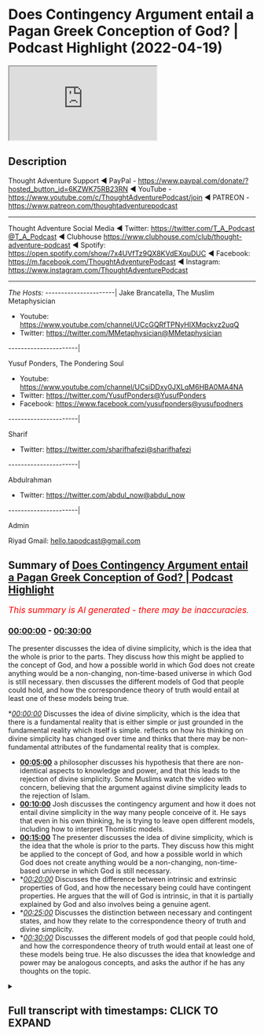 # Does Contingency Argument entail a Pagan Greek Conception of God? | Podcast Highlight (2022-04-19)

<iframe loading='lazy' src='https://www.youtube.com/embed/fVsoifMP0fQ'></iframe>

## Description

Thought Adventure Support
◄ PayPal - https://www.paypal.com/donate/?hosted_button_id=6KZWK75RB23RN 
◄ YouTube - https://www.youtube.com/c/ThoughtAdventurePodcast/join
◄ PATREON - https://www.patreon.com/thoughtadventurepodcast
____________________________________________________________________

Thought Adventure Social Media
◄ Twitter: https://twitter.com/T_A_Podcast​​@T_A_Podcast
◄ Clubhouse https://www.clubhouse.com/club/thought-adventure-podcast
◄ Spotify: https://open.spotify.com/show/7x4UVfTz9QX8KVdEXquDUC
◄ Facebook: https://m.facebook.com/ThoughtAdventurePodcast
◄ Instagram: https://www.instagram.com/ThoughtAdventurePodcast​

----------------------------------------------------------------

*The Hosts:*
----------------------|
Jake Brancatella, The Muslim Metaphysician

- Youtube: https://www.youtube.com/channel/UCcGQRfTPNyHlXMqckvz2uqQ
- Twitter:  https://twitter.com/MMetaphysician​​@MMetaphysician

----------------------|

Yusuf Ponders, The Pondering Soul

- Youtube: https://www.youtube.com/channel/UCsiDDxy0JXLqM6HBA0MA4NA
- Twitter: https://twitter.com/YusufPonders​​@YusufPonders
- Facebook: https://www.facebook.com/yusufponders​@yusufpodners

----------------------|

Sharif

- Twitter: https://twitter.com/sharifhafezi​​@sharifhafezi

----------------------|

Abdulrahman

- Twitter: https://twitter.com/abdul_now​@abdul_now

----------------------|

Admin

Riyad 
Gmail: hello.tapodcast@gmail.com

## Summary of [Does Contingency Argument entail a Pagan Greek Conception of God? | Podcast Highlight](https://www.youtube.com/watch?v=fVsoifMP0fQ)


*<span style="color:red; font-size:125%">This summary is AI generated - there may be inaccuracies</span>. [](/)*

### [00:00:00](https://www.youtube.com/watch?v=fVsoifMP0fQ&t=0) - [00:30:00](https://www.youtube.com/watch?v=fVsoifMP0fQ&t=1800)

The presenter discusses the idea of divine simplicity, which is the idea that the whole is prior to the parts. They discuss how this might be applied to the concept of God, and how a possible world in which God does not create anything would be a non-changing, non-time-based universe in which God is still necessary. then discusses the different models of God that people could hold, and how the correspondence theory of truth would entail at least one of these models being true.

**[00:00:00](https://www.youtube.com/watch?v=fVsoifMP0fQ&t=0)* Discusses the idea of divine simplicity, which is the idea that there is a fundamental reality that is either simple or just grounded in the fundamental reality which itself is simple. reflects on how his thinking on divine simplicity has changed over time and thinks that there may be non-fundamental attributes of the fundamental reality that is complex.
* **[00:05:00](https://www.youtube.com/watch?v=fVsoifMP0fQ&t=300)** a philosopher discusses his hypothesis that there are non-identical aspects to knowledge and power, and that this leads to the rejection of divine simplicity. Some Muslims watch the video with concern, believing that the argument against divine simplicity leads to the rejection of Islam.
* **[00:10:00](https://www.youtube.com/watch?v=fVsoifMP0fQ&t=600)** Josh discusses the contingency argument and how it does not entail divine simplicity in the way many people conceive of it. He says that even in his own thinking, he is trying to leave open different models, including how to interpret Thomistic models.
* **[00:15:00](https://www.youtube.com/watch?v=fVsoifMP0fQ&t=900)** The presenter discusses the idea of divine simplicity, which is the idea that the whole is prior to the parts. They discuss how this might be applied to the concept of God, and how a possible world in which God does not create anything would be a non-changing, non-time-based universe in which God is still necessary.
* **[00:20:00](https://www.youtube.com/watch?v=fVsoifMP0fQ&t=1200)* Discusses the difference between intrinsic and extrinsic properties of God, and how the necessary being could have contingent properties. He argues that the will of God is intrinsic, in that it is partially explained by God and also involves being a genuine agent.
* **[00:25:00](https://www.youtube.com/watch?v=fVsoifMP0fQ&t=1500)* Discusses the distinction between necessary and contingent states, and how they relate to the correspondence theory of truth and divine simplicity.
* **[00:30:00](https://www.youtube.com/watch?v=fVsoifMP0fQ&t=1800)* Discusses the different models of god that people could hold, and how the correspondence theory of truth would entail at least one of these models being true. He also discusses the idea that knowledge and power may be analogous concepts, and asks the author if he has any thoughts on the topic.

<details><summary><h2>Full transcript with timestamps: CLICK TO EXPAND</h2></summary>

[0:00:00](https://youtu.be/fVsoifMP0fQ?t=0) um we're all sunnis and so  
[0:00:02](https://youtu.be/fVsoifMP0fQ?t=2) uh our  
[0:00:04](https://youtu.be/fVsoifMP0fQ?t=4) position is pretty much  
[0:00:06](https://youtu.be/fVsoifMP0fQ?t=6) i don't want to use the word dogma but  
[0:00:09](https://youtu.be/fVsoifMP0fQ?t=9) it's it's considered orthodox to uh  
[0:00:12](https://youtu.be/fVsoifMP0fQ?t=12) reject divine simplicity so we actually  
[0:00:14](https://youtu.be/fVsoifMP0fQ?t=14) reject divine simplicity  
[0:00:24](https://youtu.be/fVsoifMP0fQ?t=24) um  
[0:00:26](https://youtu.be/fVsoifMP0fQ?t=26) so now i think maybe we could get to  
[0:00:28](https://youtu.be/fVsoifMP0fQ?t=28) that question now right um let's do it  
[0:00:31](https://youtu.be/fVsoifMP0fQ?t=31) divine simplicity right i think that's a  
[0:00:33](https://youtu.be/fVsoifMP0fQ?t=33) question question right that's a  
[0:00:34](https://youtu.be/fVsoifMP0fQ?t=34) question so i i don't know i think uh  
[0:00:36](https://youtu.be/fVsoifMP0fQ?t=36) we've we've  
[0:00:38](https://youtu.be/fVsoifMP0fQ?t=38) i don't know are you are you are you a  
[0:00:39](https://youtu.be/fVsoifMP0fQ?t=39) divine citizen that's a do you do you  
[0:00:41](https://youtu.be/fVsoifMP0fQ?t=41) hold to divine simplicity well  
[0:00:44](https://youtu.be/fVsoifMP0fQ?t=44) it's interesting because even my work  
[0:00:47](https://youtu.be/fVsoifMP0fQ?t=47) and how reason can lead to god it's  
[0:00:49](https://youtu.be/fVsoifMP0fQ?t=49) caused me to reflect not just like on  
[0:00:52](https://youtu.be/fVsoifMP0fQ?t=52) whether god exists but sort of the  
[0:00:53](https://youtu.be/fVsoifMP0fQ?t=53) nature of fundamental reality just  
[0:00:55](https://youtu.be/fVsoifMP0fQ?t=55) really thinking about  
[0:00:57](https://youtu.be/fVsoifMP0fQ?t=57) that nature  
[0:00:58](https://youtu.be/fVsoifMP0fQ?t=58) and it's also caused me to think about  
[0:01:00](https://youtu.be/fVsoifMP0fQ?t=60) different ways of characterizing  
[0:01:01](https://youtu.be/fVsoifMP0fQ?t=61) simplicity  
[0:01:03](https://youtu.be/fVsoifMP0fQ?t=63) and so i would say that at this point my  
[0:01:06](https://youtu.be/fVsoifMP0fQ?t=66) working model is that  
[0:01:07](https://youtu.be/fVsoifMP0fQ?t=67) there is a  
[0:01:09](https://youtu.be/fVsoifMP0fQ?t=69) fundamental  
[0:01:10](https://youtu.be/fVsoifMP0fQ?t=70) reality whose fundamental nature  
[0:01:14](https://youtu.be/fVsoifMP0fQ?t=74) is  
[0:01:15](https://youtu.be/fVsoifMP0fQ?t=75) either  
[0:01:16](https://youtu.be/fVsoifMP0fQ?t=76) simple  
[0:01:17](https://youtu.be/fVsoifMP0fQ?t=77) or just grounded in the fundamental  
[0:01:19](https://youtu.be/fVsoifMP0fQ?t=79) reality which itself is simple so  
[0:01:22](https://youtu.be/fVsoifMP0fQ?t=82) this is hard to describe in a way  
[0:01:23](https://youtu.be/fVsoifMP0fQ?t=83) because  
[0:01:24](https://youtu.be/fVsoifMP0fQ?t=84) you can hardly describe fundamental  
[0:01:26](https://youtu.be/fVsoifMP0fQ?t=86) reality without describing its basic  
[0:01:28](https://youtu.be/fVsoifMP0fQ?t=88) features  
[0:01:31](https://youtu.be/fVsoifMP0fQ?t=91) but  
[0:01:33](https://youtu.be/fVsoifMP0fQ?t=93) the ground of  
[0:01:34](https://youtu.be/fVsoifMP0fQ?t=94) everything i would say is not itself  
[0:01:37](https://youtu.be/fVsoifMP0fQ?t=97) a mixture of  
[0:01:39](https://youtu.be/fVsoifMP0fQ?t=99) fundamental complexity  
[0:01:42](https://youtu.be/fVsoifMP0fQ?t=102) so  
[0:01:43](https://youtu.be/fVsoifMP0fQ?t=103) any kind of complexity would be  
[0:01:47](https://youtu.be/fVsoifMP0fQ?t=107) non-fundamental  
[0:01:48](https://youtu.be/fVsoifMP0fQ?t=108) that's how i would put it whether in  
[0:01:50](https://youtu.be/fVsoifMP0fQ?t=110) attributes or in actions  
[0:01:53](https://youtu.be/fVsoifMP0fQ?t=113) but by that and jake is going to come in  
[0:01:55](https://youtu.be/fVsoifMP0fQ?t=115) here because he's going to have a lot to  
[0:01:56](https://youtu.be/fVsoifMP0fQ?t=116) say but um  
[0:01:58](https://youtu.be/fVsoifMP0fQ?t=118) so you say there's no complexity because  
[0:02:00](https://youtu.be/fVsoifMP0fQ?t=120) we were talking about things like you  
[0:02:02](https://youtu.be/fVsoifMP0fQ?t=122) know power goodness right um you know  
[0:02:06](https://youtu.be/fVsoifMP0fQ?t=126) uh  
[0:02:07](https://youtu.be/fVsoifMP0fQ?t=127) so these do seem to be aspects right of  
[0:02:10](https://youtu.be/fVsoifMP0fQ?t=130) fundamental reality and yeah  
[0:02:12](https://youtu.be/fVsoifMP0fQ?t=132) we want to say they're limitless right  
[0:02:14](https://youtu.be/fVsoifMP0fQ?t=134) now  
[0:02:16](https://youtu.be/fVsoifMP0fQ?t=136) so in that sense like  
[0:02:17](https://youtu.be/fVsoifMP0fQ?t=137) so is there a real distinction between  
[0:02:20](https://youtu.be/fVsoifMP0fQ?t=140) these aspects is is it's kind of the  
[0:02:22](https://youtu.be/fVsoifMP0fQ?t=142) question ah man so  
[0:02:26](https://youtu.be/fVsoifMP0fQ?t=146) my latest thinking about this is sort of  
[0:02:27](https://youtu.be/fVsoifMP0fQ?t=147) verging on this um  
[0:02:29](https://youtu.be/fVsoifMP0fQ?t=149) question about  
[0:02:32](https://youtu.be/fVsoifMP0fQ?t=152) whether even these attributes  
[0:02:34](https://youtu.be/fVsoifMP0fQ?t=154) could be  
[0:02:37](https://youtu.be/fVsoifMP0fQ?t=157) sort of manifestations of the  
[0:02:39](https://youtu.be/fVsoifMP0fQ?t=159) fundamental  
[0:02:41](https://youtu.be/fVsoifMP0fQ?t=161) particular  
[0:02:42](https://youtu.be/fVsoifMP0fQ?t=162) if that makes sense  
[0:02:45](https://youtu.be/fVsoifMP0fQ?t=165) but what i do want to say is that  
[0:02:48](https://youtu.be/fVsoifMP0fQ?t=168) these particular attributes  
[0:02:50](https://youtu.be/fVsoifMP0fQ?t=170) are  
[0:02:53](https://youtu.be/fVsoifMP0fQ?t=173) see with power it doesn't seem like you  
[0:02:55](https://youtu.be/fVsoifMP0fQ?t=175) can generate power  
[0:02:57](https://youtu.be/fVsoifMP0fQ?t=177) just in terms of power because that  
[0:02:58](https://youtu.be/fVsoifMP0fQ?t=178) seems to be circular  
[0:03:00](https://youtu.be/fVsoifMP0fQ?t=180) so  
[0:03:02](https://youtu.be/fVsoifMP0fQ?t=182) it does seem to me that the foundation  
[0:03:04](https://youtu.be/fVsoifMP0fQ?t=184) of power  
[0:03:06](https://youtu.be/fVsoifMP0fQ?t=186) um  
[0:03:07](https://youtu.be/fVsoifMP0fQ?t=187) it can't be power and so that which has  
[0:03:09](https://youtu.be/fVsoifMP0fQ?t=189) the power is going to have that power  
[0:03:12](https://youtu.be/fVsoifMP0fQ?t=192) in a way that's not arbitrarily limited  
[0:03:15](https://youtu.be/fVsoifMP0fQ?t=195) now maybe there's this weird way and  
[0:03:16](https://youtu.be/fVsoifMP0fQ?t=196) this is this is why i'm like this you  
[0:03:19](https://youtu.be/fVsoifMP0fQ?t=199) can maybe help me think about this but  
[0:03:21](https://youtu.be/fVsoifMP0fQ?t=201) there's this weird way in which like  
[0:03:23](https://youtu.be/fVsoifMP0fQ?t=203) could the particular ground  
[0:03:25](https://youtu.be/fVsoifMP0fQ?t=205) limits in its fundamental attributes  
[0:03:28](https://youtu.be/fVsoifMP0fQ?t=208) i mean i wouldn't expect that  
[0:03:30](https://youtu.be/fVsoifMP0fQ?t=210) i mean because i wouldn't expect the  
[0:03:32](https://youtu.be/fVsoifMP0fQ?t=212) particular to sort of ground a limit in  
[0:03:34](https://youtu.be/fVsoifMP0fQ?t=214) its power it seems like  
[0:03:38](https://youtu.be/fVsoifMP0fQ?t=218) that would then be arbitrary why would  
[0:03:39](https://youtu.be/fVsoifMP0fQ?t=219) it ground that limit rather than a  
[0:03:41](https://youtu.be/fVsoifMP0fQ?t=221) different limit  
[0:03:42](https://youtu.be/fVsoifMP0fQ?t=222) and so what i would expect is that the  
[0:03:44](https://youtu.be/fVsoifMP0fQ?t=224) fundamental attributes of the  
[0:03:46](https://youtu.be/fVsoifMP0fQ?t=226) fundamental reality  
[0:03:48](https://youtu.be/fVsoifMP0fQ?t=228) aren't going to be  
[0:03:49](https://youtu.be/fVsoifMP0fQ?t=229) limited attributes  
[0:03:52](https://youtu.be/fVsoifMP0fQ?t=232) but then that leaves open whether there  
[0:03:54](https://youtu.be/fVsoifMP0fQ?t=234) are non-fundamental attributes  
[0:03:57](https://youtu.be/fVsoifMP0fQ?t=237) of the fundamental reality that  
[0:04:01](https://youtu.be/fVsoifMP0fQ?t=241) is complex  
[0:04:03](https://youtu.be/fVsoifMP0fQ?t=243) if that makes it would the fundamental  
[0:04:04](https://youtu.be/fVsoifMP0fQ?t=244) fundamental algebra because i have a lot  
[0:04:06](https://youtu.be/fVsoifMP0fQ?t=246) to say here but i'm going to let jay  
[0:04:07](https://youtu.be/fVsoifMP0fQ?t=247) come in because he's he's  
[0:04:09](https://youtu.be/fVsoifMP0fQ?t=249) uh divine simplicity is is  
[0:04:11](https://youtu.be/fVsoifMP0fQ?t=251) something that that jake is into but  
[0:04:13](https://youtu.be/fVsoifMP0fQ?t=253) then um so the fundamental attributes we  
[0:04:15](https://youtu.be/fVsoifMP0fQ?t=255) could say they're unlimited uh but um  
[0:04:19](https://youtu.be/fVsoifMP0fQ?t=259) i'm not sure i i you answered this maybe  
[0:04:21](https://youtu.be/fVsoifMP0fQ?t=261) you did but i didn't uh hear it  
[0:04:23](https://youtu.be/fVsoifMP0fQ?t=263) um  
[0:04:24](https://youtu.be/fVsoifMP0fQ?t=264) are they distinct in the sense that like  
[0:04:26](https://youtu.be/fVsoifMP0fQ?t=266) the so you've got the power and then  
[0:04:28](https://youtu.be/fVsoifMP0fQ?t=268) you've got the goodness or then you've  
[0:04:30](https://youtu.be/fVsoifMP0fQ?t=270) got let's say  
[0:04:31](https://youtu.be/fVsoifMP0fQ?t=271) so whatever other aspects are yeah  
[0:04:34](https://youtu.be/fVsoifMP0fQ?t=274) they're already collapsible  
[0:04:36](https://youtu.be/fVsoifMP0fQ?t=276) they wouldn't  
[0:04:38](https://youtu.be/fVsoifMP0fQ?t=278) they wouldn't be identical unless  
[0:04:39](https://youtu.be/fVsoifMP0fQ?t=279) you run this kind of  
[0:04:41](https://youtu.be/fVsoifMP0fQ?t=281) sort of exotic  
[0:04:42](https://youtu.be/fVsoifMP0fQ?t=282) trope theory where you say well  
[0:04:45](https://youtu.be/fVsoifMP0fQ?t=285) maybe our understanding of them and in  
[0:04:47](https://youtu.be/fVsoifMP0fQ?t=287) our concepts  
[0:04:49](https://youtu.be/fVsoifMP0fQ?t=289) diverge it's like my understanding of  
[0:04:51](https://youtu.be/fVsoifMP0fQ?t=291) knowledge is different than my  
[0:04:52](https://youtu.be/fVsoifMP0fQ?t=292) understanding of power  
[0:04:54](https://youtu.be/fVsoifMP0fQ?t=294) but that both of these understandings  
[0:04:55](https://youtu.be/fVsoifMP0fQ?t=295) are windows into this sort of  
[0:04:58](https://youtu.be/fVsoifMP0fQ?t=298) original thing that is power  
[0:05:01](https://youtu.be/fVsoifMP0fQ?t=301) is knowledge yeah um but that isn't my  
[0:05:04](https://youtu.be/fVsoifMP0fQ?t=304) working model okay so i'm on my working  
[0:05:06](https://youtu.be/fVsoifMP0fQ?t=306) model right now just sitting with you  
[0:05:07](https://youtu.be/fVsoifMP0fQ?t=307) guys  
[0:05:08](https://youtu.be/fVsoifMP0fQ?t=308) um this is my hypothesis is that these  
[0:05:11](https://youtu.be/fVsoifMP0fQ?t=311) are non-identical  
[0:05:13](https://youtu.be/fVsoifMP0fQ?t=313) aspects so the fundamental power is not  
[0:05:15](https://youtu.be/fVsoifMP0fQ?t=315) the same as the fundamental  
[0:05:17](https://youtu.be/fVsoifMP0fQ?t=317) knowledge  
[0:05:18](https://youtu.be/fVsoifMP0fQ?t=318) um  
[0:05:19](https://youtu.be/fVsoifMP0fQ?t=319) that's good we'd like to hear that yeah  
[0:05:21](https://youtu.be/fVsoifMP0fQ?t=321) so that's my working model and that and  
[0:05:23](https://youtu.be/fVsoifMP0fQ?t=323) then that anything that would be  
[0:05:26](https://youtu.be/fVsoifMP0fQ?t=326) let's say limited  
[0:05:27](https://youtu.be/fVsoifMP0fQ?t=327) um like a cube or something that would  
[0:05:30](https://youtu.be/fVsoifMP0fQ?t=330) come out of  
[0:05:31](https://youtu.be/fVsoifMP0fQ?t=331) some kind of activity um  
[0:05:36](https://youtu.be/fVsoifMP0fQ?t=336) yeah because it seems to me like you're  
[0:05:37](https://youtu.be/fVsoifMP0fQ?t=337) understand and the reason i said this  
[0:05:39](https://youtu.be/fVsoifMP0fQ?t=339) earlier and jake you're gonna need to  
[0:05:41](https://youtu.be/fVsoifMP0fQ?t=341) jump in whenever you can because i'm  
[0:05:42](https://youtu.be/fVsoifMP0fQ?t=342) gonna keep asking questions but  
[0:05:44](https://youtu.be/fVsoifMP0fQ?t=344) because because it seems like from  
[0:05:47](https://youtu.be/fVsoifMP0fQ?t=347) from what you like like you you you  
[0:05:49](https://youtu.be/fVsoifMP0fQ?t=349) wrote about like um  
[0:05:51](https://youtu.be/fVsoifMP0fQ?t=351) pure actuality right  
[0:05:53](https://youtu.be/fVsoifMP0fQ?t=353) it seems like your understanding of that  
[0:05:55](https://youtu.be/fVsoifMP0fQ?t=355) is is just  
[0:05:56](https://youtu.be/fVsoifMP0fQ?t=356) slightly different than you know the  
[0:05:58](https://youtu.be/fVsoifMP0fQ?t=358) typical uh  
[0:06:00](https://youtu.be/fVsoifMP0fQ?t=360) explanation we get from yeah exactly  
[0:06:02](https://youtu.be/fVsoifMP0fQ?t=362) that's almost explanation of pure  
[0:06:04](https://youtu.be/fVsoifMP0fQ?t=364) actuality and it seems like you do kind  
[0:06:06](https://youtu.be/fVsoifMP0fQ?t=366) of account for it in terms of limits  
[0:06:08](https://youtu.be/fVsoifMP0fQ?t=368) right  
[0:06:09](https://youtu.be/fVsoifMP0fQ?t=369) um so i don't know if that's right but  
[0:06:10](https://youtu.be/fVsoifMP0fQ?t=370) then it it seems like in that sense it  
[0:06:13](https://youtu.be/fVsoifMP0fQ?t=373) wouldn't be that traditional thomas find  
[0:06:15](https://youtu.be/fVsoifMP0fQ?t=375) simple listening model can i address  
[0:06:17](https://youtu.be/fVsoifMP0fQ?t=377) that here because i've got  
[0:06:19](https://youtu.be/fVsoifMP0fQ?t=379) a little bit since writing that so i  
[0:06:21](https://youtu.be/fVsoifMP0fQ?t=381) think that what i really want to do is i  
[0:06:23](https://youtu.be/fVsoifMP0fQ?t=383) want to think of pure actuality in terms  
[0:06:25](https://youtu.be/fVsoifMP0fQ?t=385) of there being no potentiality within  
[0:06:28](https://youtu.be/fVsoifMP0fQ?t=388) the fundamental nature of fundamental  
[0:06:30](https://youtu.be/fVsoifMP0fQ?t=390) reality there's no potentiality in there  
[0:06:33](https://youtu.be/fVsoifMP0fQ?t=393) that allows for potentialities to be  
[0:06:35](https://youtu.be/fVsoifMP0fQ?t=395) non-fundamental and then i do tie it to  
[0:06:38](https://youtu.be/fVsoifMP0fQ?t=398) limits because then i do think as a  
[0:06:40](https://youtu.be/fVsoifMP0fQ?t=400) matter of argument  
[0:06:41](https://youtu.be/fVsoifMP0fQ?t=401) that if the fundamental nature  
[0:06:44](https://youtu.be/fVsoifMP0fQ?t=404) of fundamental reality had limits like  
[0:06:46](https://youtu.be/fVsoifMP0fQ?t=406) the shape of a tree or a pinecone then  
[0:06:48](https://youtu.be/fVsoifMP0fQ?t=408) it would have  
[0:06:50](https://youtu.be/fVsoifMP0fQ?t=410) um potentialities because it could have  
[0:06:52](https://youtu.be/fVsoifMP0fQ?t=412) a different shape and so that's a reason  
[0:06:54](https://youtu.be/fVsoifMP0fQ?t=414) that i would have to think that  
[0:06:56](https://youtu.be/fVsoifMP0fQ?t=416) fundamental reality is purely actual has  
[0:06:58](https://youtu.be/fVsoifMP0fQ?t=418) no potentiality in its fundamental  
[0:07:00](https://youtu.be/fVsoifMP0fQ?t=420) nature and therefore no fundamental  
[0:07:02](https://youtu.be/fVsoifMP0fQ?t=422) limits and then again that allows for  
[0:07:04](https://youtu.be/fVsoifMP0fQ?t=424) non-fundamental um  
[0:07:06](https://youtu.be/fVsoifMP0fQ?t=426) variations yeah  
[0:07:08](https://youtu.be/fVsoifMP0fQ?t=428) right  
[0:07:09](https://youtu.be/fVsoifMP0fQ?t=429) i think that makes sense  
[0:07:11](https://youtu.be/fVsoifMP0fQ?t=431) yeah i think maybe we can  
[0:07:14](https://youtu.be/fVsoifMP0fQ?t=434) explain what our position is uh  
[0:07:17](https://youtu.be/fVsoifMP0fQ?t=437) the although there is diversity uh  
[0:07:19](https://youtu.be/fVsoifMP0fQ?t=439) within the  
[0:07:20](https://youtu.be/fVsoifMP0fQ?t=440) islamic tradition the one that we hold  
[0:07:23](https://youtu.be/fVsoifMP0fQ?t=443) to anyway because i don't know how  
[0:07:25](https://youtu.be/fVsoifMP0fQ?t=445) familiar you are but there's broadly  
[0:07:27](https://youtu.be/fVsoifMP0fQ?t=447) speaking of sunnis and the shia  
[0:07:30](https://youtu.be/fVsoifMP0fQ?t=450) we're all sunnis and so  
[0:07:33](https://youtu.be/fVsoifMP0fQ?t=453) uh our  
[0:07:34](https://youtu.be/fVsoifMP0fQ?t=454) position is pretty much  
[0:07:37](https://youtu.be/fVsoifMP0fQ?t=457) i don't i don't want to use the word  
[0:07:38](https://youtu.be/fVsoifMP0fQ?t=458) dogma but  
[0:07:39](https://youtu.be/fVsoifMP0fQ?t=459) it's it's considered orthodox to  
[0:07:42](https://youtu.be/fVsoifMP0fQ?t=462) reject divine simplicity so we actually  
[0:07:44](https://youtu.be/fVsoifMP0fQ?t=464) reject divine simplicity  
[0:07:46](https://youtu.be/fVsoifMP0fQ?t=466) and we believe that um of course we  
[0:07:48](https://youtu.be/fVsoifMP0fQ?t=468) believe in one god but we believe that  
[0:07:51](https://youtu.be/fVsoifMP0fQ?t=471) he has real attributes that are not  
[0:07:53](https://youtu.be/fVsoifMP0fQ?t=473) identical to each other  
[0:07:55](https://youtu.be/fVsoifMP0fQ?t=475) so like what you said not not identical  
[0:07:57](https://youtu.be/fVsoifMP0fQ?t=477) and obviously power knowledge um are  
[0:08:00](https://youtu.be/fVsoifMP0fQ?t=480) some of them so  
[0:08:03](https://youtu.be/fVsoifMP0fQ?t=483) um  
[0:08:04](https://youtu.be/fVsoifMP0fQ?t=484) and this is actually surprising to some  
[0:08:06](https://youtu.be/fVsoifMP0fQ?t=486) people who are not that familiar with  
[0:08:08](https://youtu.be/fVsoifMP0fQ?t=488) the islamic tradition because many  
[0:08:10](https://youtu.be/fVsoifMP0fQ?t=490) people think oh they they rejected  
[0:08:12](https://youtu.be/fVsoifMP0fQ?t=492) trinity so they must be like um strict  
[0:08:15](https://youtu.be/fVsoifMP0fQ?t=495) divine simplicities but no um  
[0:08:18](https://youtu.be/fVsoifMP0fQ?t=498) we actually don't um accept divine  
[0:08:20](https://youtu.be/fVsoifMP0fQ?t=500) simplicity um primarily for you know  
[0:08:24](https://youtu.be/fVsoifMP0fQ?t=504) textual reasons  
[0:08:25](https://youtu.be/fVsoifMP0fQ?t=505) but um  
[0:08:27](https://youtu.be/fVsoifMP0fQ?t=507) so yeah our conception is of course we  
[0:08:30](https://youtu.be/fVsoifMP0fQ?t=510) believe that god is necessary being  
[0:08:32](https://youtu.be/fVsoifMP0fQ?t=512) fundamental reality but we believe that  
[0:08:35](https://youtu.be/fVsoifMP0fQ?t=515) he has multiple attributes that are not  
[0:08:38](https://youtu.be/fVsoifMP0fQ?t=518) identical to each other nor are they  
[0:08:40](https://youtu.be/fVsoifMP0fQ?t=520) identical to the essence the the wording  
[0:08:42](https://youtu.be/fVsoifMP0fQ?t=522) that's used um  
[0:08:44](https://youtu.be/fVsoifMP0fQ?t=524) trying to translate it from arabic is  
[0:08:46](https://youtu.be/fVsoifMP0fQ?t=526) that they subsist uh within god's  
[0:08:49](https://youtu.be/fVsoifMP0fQ?t=529) essence so to speak  
[0:08:51](https://youtu.be/fVsoifMP0fQ?t=531) um  
[0:08:52](https://youtu.be/fVsoifMP0fQ?t=532) so  
[0:08:53](https://youtu.be/fVsoifMP0fQ?t=533) uh that's i that's why i have a lot of  
[0:08:55](https://youtu.be/fVsoifMP0fQ?t=535) questions about this because on there  
[0:08:57](https://youtu.be/fVsoifMP0fQ?t=537) there are two sides of this that that  
[0:08:58](https://youtu.be/fVsoifMP0fQ?t=538) are really interesting yeah some people  
[0:09:01](https://youtu.be/fVsoifMP0fQ?t=541) think that  
[0:09:03](https://youtu.be/fVsoifMP0fQ?t=543) and you're an expert on i think anyway  
[0:09:06](https://youtu.be/fVsoifMP0fQ?t=546) you're an expert on the contingency  
[0:09:07](https://youtu.be/fVsoifMP0fQ?t=547) argument some people from our tradition  
[0:09:11](https://youtu.be/fVsoifMP0fQ?t=551) um and maybe even some of the muslims  
[0:09:13](https://youtu.be/fVsoifMP0fQ?t=553) watching  
[0:09:14](https://youtu.be/fVsoifMP0fQ?t=554) because they know and have an  
[0:09:16](https://youtu.be/fVsoifMP0fQ?t=556) understanding that we we can't really  
[0:09:18](https://youtu.be/fVsoifMP0fQ?t=558) accept um divine simplicity at least not  
[0:09:22](https://youtu.be/fVsoifMP0fQ?t=562) um  
[0:09:23](https://youtu.be/fVsoifMP0fQ?t=563) under quote-unquote orthodoxy um so  
[0:09:26](https://youtu.be/fVsoifMP0fQ?t=566) there's a concern that when people hear  
[0:09:28](https://youtu.be/fVsoifMP0fQ?t=568) us using this argument  
[0:09:31](https://youtu.be/fVsoifMP0fQ?t=571) they think that it's it's going against  
[0:09:33](https://youtu.be/fVsoifMP0fQ?t=573) the tradition because  
[0:09:35](https://youtu.be/fVsoifMP0fQ?t=575) well  
[0:09:36](https://youtu.be/fVsoifMP0fQ?t=576) it leads necessarily to divine  
[0:09:39](https://youtu.be/fVsoifMP0fQ?t=579) simplicity  
[0:09:40](https://youtu.be/fVsoifMP0fQ?t=580) so um  
[0:09:42](https://youtu.be/fVsoifMP0fQ?t=582) maybe before i go too far  
[0:09:44](https://youtu.be/fVsoifMP0fQ?t=584) because i've seen your other  
[0:09:47](https://youtu.be/fVsoifMP0fQ?t=587) talks and discussions especially the one  
[0:09:50](https://youtu.be/fVsoifMP0fQ?t=590) um recently  
[0:09:52](https://youtu.be/fVsoifMP0fQ?t=592) i forget the other guy's name but um you  
[0:09:55](https://youtu.be/fVsoifMP0fQ?t=595) mentioned him earlier the atheist guy  
[0:09:56](https://youtu.be/fVsoifMP0fQ?t=596) where you guys were talking about uh  
[0:09:58](https://youtu.be/fVsoifMP0fQ?t=598) fundamental reality and it being mental  
[0:10:02](https://youtu.be/fVsoifMP0fQ?t=602) and it seemed obvious to me that you  
[0:10:05](https://youtu.be/fVsoifMP0fQ?t=605) don't affirm divine simplicity at least  
[0:10:07](https://youtu.be/fVsoifMP0fQ?t=607) not in the way that i understand it so  
[0:10:09](https://youtu.be/fVsoifMP0fQ?t=609) yeah what would you say to  
[0:10:12](https://youtu.be/fVsoifMP0fQ?t=612) maybe some of the people that think and  
[0:10:14](https://youtu.be/fVsoifMP0fQ?t=614) it's it they're two sides of the  
[0:10:16](https://youtu.be/fVsoifMP0fQ?t=616) spectrum  
[0:10:17](https://youtu.be/fVsoifMP0fQ?t=617) first it are those that reject divine  
[0:10:20](https://youtu.be/fVsoifMP0fQ?t=620) simplicity and because uh they do that  
[0:10:23](https://youtu.be/fVsoifMP0fQ?t=623) they're therefore skeptical to use the  
[0:10:25](https://youtu.be/fVsoifMP0fQ?t=625) contingency argument  
[0:10:26](https://youtu.be/fVsoifMP0fQ?t=626) and then also those who accept divine  
[0:10:29](https://youtu.be/fVsoifMP0fQ?t=629) simplicity that think that the  
[0:10:31](https://youtu.be/fVsoifMP0fQ?t=631) contingency argument necessarily entails  
[0:10:35](https://youtu.be/fVsoifMP0fQ?t=635) divine simplicity you see there's a  
[0:10:37](https://youtu.be/fVsoifMP0fQ?t=637) concern from sort of both  
[0:10:40](https://youtu.be/fVsoifMP0fQ?t=640) camps but i don't think that that's true  
[0:10:43](https://youtu.be/fVsoifMP0fQ?t=643) it doesn't seem that you do either  
[0:10:44](https://youtu.be/fVsoifMP0fQ?t=644) because you're a proponent of the  
[0:10:45](https://youtu.be/fVsoifMP0fQ?t=645) argument and also  
[0:10:47](https://youtu.be/fVsoifMP0fQ?t=647) you don't accept divine simplicity at  
[0:10:49](https://youtu.be/fVsoifMP0fQ?t=649) least in the way that um  
[0:10:52](https://youtu.be/fVsoifMP0fQ?t=652) many people conceive of it so what would  
[0:10:54](https://youtu.be/fVsoifMP0fQ?t=654) your response uh be to sort of both  
[0:10:57](https://youtu.be/fVsoifMP0fQ?t=657) sides of that coin yeah i'm totally with  
[0:11:00](https://youtu.be/fVsoifMP0fQ?t=660) you yeah so my argument  
[0:11:02](https://youtu.be/fVsoifMP0fQ?t=662) from arbitrary limits and shaving those  
[0:11:04](https://youtu.be/fVsoifMP0fQ?t=664) off  
[0:11:05](https://youtu.be/fVsoifMP0fQ?t=665) does not take us to  
[0:11:07](https://youtu.be/fVsoifMP0fQ?t=667) a kind of radical simplicity that  
[0:11:10](https://youtu.be/fVsoifMP0fQ?t=670) collapses all the attributes there might  
[0:11:12](https://youtu.be/fVsoifMP0fQ?t=672) be other reasons that one could think  
[0:11:14](https://youtu.be/fVsoifMP0fQ?t=674) about with respect to that but as far as  
[0:11:16](https://youtu.be/fVsoifMP0fQ?t=676) this argument  
[0:11:18](https://youtu.be/fVsoifMP0fQ?t=678) um no i mean all it does is it shaves  
[0:11:20](https://youtu.be/fVsoifMP0fQ?t=680) off the arbitrary limits the unexplained  
[0:11:21](https://youtu.be/fVsoifMP0fQ?t=681) limits  
[0:11:22](https://youtu.be/fVsoifMP0fQ?t=682) but as long as the different attributes  
[0:11:24](https://youtu.be/fVsoifMP0fQ?t=684) of god are grounded  
[0:11:26](https://youtu.be/fVsoifMP0fQ?t=686) in the fundamental attributes of god  
[0:11:28](https://youtu.be/fVsoifMP0fQ?t=688) which you could say are grounded in god  
[0:11:30](https://youtu.be/fVsoifMP0fQ?t=690) that will allow for there to be a  
[0:11:32](https://youtu.be/fVsoifMP0fQ?t=692) plurality of attributes uh plurality of  
[0:11:34](https://youtu.be/fVsoifMP0fQ?t=694) aspects within god's nature and again i  
[0:11:37](https://youtu.be/fVsoifMP0fQ?t=697) mean that is my own working model  
[0:11:39](https://youtu.be/fVsoifMP0fQ?t=699) right now so  
[0:11:41](https://youtu.be/fVsoifMP0fQ?t=701) that is very helpful i'm glad you're  
[0:11:42](https://youtu.be/fVsoifMP0fQ?t=702) bringing this up for your audience  
[0:11:43](https://youtu.be/fVsoifMP0fQ?t=703) because i have on occasion  
[0:11:46](https://youtu.be/fVsoifMP0fQ?t=706) received some emails from  
[0:11:48](https://youtu.be/fVsoifMP0fQ?t=708) from some muslims who have asked me this  
[0:11:50](https://youtu.be/fVsoifMP0fQ?t=710) question about whether shaving off the  
[0:11:53](https://youtu.be/fVsoifMP0fQ?t=713) arbitrary limits  
[0:11:55](https://youtu.be/fVsoifMP0fQ?t=715) would still allow there to be a kind of  
[0:11:57](https://youtu.be/fVsoifMP0fQ?t=717) diversity of aspects and absolutely it  
[0:12:00](https://youtu.be/fVsoifMP0fQ?t=720) does i mean you can have different  
[0:12:02](https://youtu.be/fVsoifMP0fQ?t=722) aspects that are rooted in the  
[0:12:03](https://youtu.be/fVsoifMP0fQ?t=723) fundamental reality  
[0:12:05](https://youtu.be/fVsoifMP0fQ?t=725) as long as you don't have arbitrary  
[0:12:07](https://youtu.be/fVsoifMP0fQ?t=727) unexplained limits  
[0:12:08](https://youtu.be/fVsoifMP0fQ?t=728) so yeah i i think that's an important  
[0:12:10](https://youtu.be/fVsoifMP0fQ?t=730) distinction to make here  
[0:12:13](https://youtu.be/fVsoifMP0fQ?t=733) right yeah because we get questions um  
[0:12:16](https://youtu.be/fVsoifMP0fQ?t=736) from muslims because uh we tried to  
[0:12:18](https://youtu.be/fVsoifMP0fQ?t=738) represent the contingency argument here  
[0:12:20](https://youtu.be/fVsoifMP0fQ?t=740) and so there are some genuine concerns  
[0:12:23](https://youtu.be/fVsoifMP0fQ?t=743) of of whether or not there there is a  
[0:12:25](https://youtu.be/fVsoifMP0fQ?t=745) problem  
[0:12:26](https://youtu.be/fVsoifMP0fQ?t=746) but um yeah so you guys have heard it  
[0:12:28](https://youtu.be/fVsoifMP0fQ?t=748) here josh is a leading expert on the  
[0:12:32](https://youtu.be/fVsoifMP0fQ?t=752) contingency argument and he he also does  
[0:12:34](https://youtu.be/fVsoifMP0fQ?t=754) not  
[0:12:35](https://youtu.be/fVsoifMP0fQ?t=755) affirm at least in the domestic sense of  
[0:12:38](https://youtu.be/fVsoifMP0fQ?t=758) of divine simplicity  
[0:12:40](https://youtu.be/fVsoifMP0fQ?t=760) so  
[0:12:41](https://youtu.be/fVsoifMP0fQ?t=761) but on that then dealing with the other  
[0:12:44](https://youtu.be/fVsoifMP0fQ?t=764) side there be pushback from people who  
[0:12:48](https://youtu.be/fVsoifMP0fQ?t=768) accept the contingency argument and  
[0:12:50](https://youtu.be/fVsoifMP0fQ?t=770) divine simplicity and think that it  
[0:12:52](https://youtu.be/fVsoifMP0fQ?t=772) entails it now i know that you addressed  
[0:12:53](https://youtu.be/fVsoifMP0fQ?t=773) it but there are some other questions  
[0:12:56](https://youtu.be/fVsoifMP0fQ?t=776) related to that one of which is  
[0:12:59](https://youtu.be/fVsoifMP0fQ?t=779) okay we have the fundamental layer of  
[0:13:01](https://youtu.be/fVsoifMP0fQ?t=781) reality and  
[0:13:03](https://youtu.be/fVsoifMP0fQ?t=783) um within god i don't know whether you  
[0:13:05](https://youtu.be/fVsoifMP0fQ?t=785) want to call it the essence of god or  
[0:13:08](https://youtu.be/fVsoifMP0fQ?t=788) i don't know what the best term would be  
[0:13:09](https://youtu.be/fVsoifMP0fQ?t=789) to use in that case  
[0:13:11](https://youtu.be/fVsoifMP0fQ?t=791) but then you have also these  
[0:13:14](https://youtu.be/fVsoifMP0fQ?t=794) attributes that for example knowledge  
[0:13:16](https://youtu.be/fVsoifMP0fQ?t=796) power and goodness  
[0:13:18](https://youtu.be/fVsoifMP0fQ?t=798) just using the three that you've given  
[0:13:20](https://youtu.be/fVsoifMP0fQ?t=800) that are not identical to the essence  
[0:13:22](https://youtu.be/fVsoifMP0fQ?t=802) and they're not identical to each other  
[0:13:24](https://youtu.be/fVsoifMP0fQ?t=804) right  
[0:13:25](https://youtu.be/fVsoifMP0fQ?t=805) and so  
[0:13:27](https://youtu.be/fVsoifMP0fQ?t=807) the question is if god  
[0:13:29](https://youtu.be/fVsoifMP0fQ?t=809) is basically  
[0:13:31](https://youtu.be/fVsoifMP0fQ?t=811) uh his essence plus his attributes for  
[0:13:34](https://youtu.be/fVsoifMP0fQ?t=814) lack of better way of expressing it  
[0:13:37](https://youtu.be/fVsoifMP0fQ?t=817) then wouldn't this be a conflict with  
[0:13:39](https://youtu.be/fVsoifMP0fQ?t=819) the  
[0:13:40](https://youtu.be/fVsoifMP0fQ?t=820) uh contingency argument in the sense  
[0:13:42](https://youtu.be/fVsoifMP0fQ?t=822) that  
[0:13:43](https://youtu.be/fVsoifMP0fQ?t=823) um  
[0:13:44](https://youtu.be/fVsoifMP0fQ?t=824) he's dependent upon his attribute so  
[0:13:47](https://youtu.be/fVsoifMP0fQ?t=827) there's a dependency relationship  
[0:13:49](https://youtu.be/fVsoifMP0fQ?t=829) between god and his attributes uh by the  
[0:13:52](https://youtu.be/fVsoifMP0fQ?t=832) fact that he's composite in some sense  
[0:13:55](https://youtu.be/fVsoifMP0fQ?t=835) he depends on his attributes and so  
[0:13:58](https://youtu.be/fVsoifMP0fQ?t=838) would that be  
[0:13:59](https://youtu.be/fVsoifMP0fQ?t=839) how would you resolve that problem i  
[0:14:01](https://youtu.be/fVsoifMP0fQ?t=841) guess  
[0:14:02](https://youtu.be/fVsoifMP0fQ?t=842) if there's a composite where the um  
[0:14:06](https://youtu.be/fVsoifMP0fQ?t=846) the parts are prior to the hole i mean  
[0:14:08](https://youtu.be/fVsoifMP0fQ?t=848) maybe one could think that the hole is  
[0:14:10](https://youtu.be/fVsoifMP0fQ?t=850) somehow prior  
[0:14:11](https://youtu.be/fVsoifMP0fQ?t=851) to the parts  
[0:14:13](https://youtu.be/fVsoifMP0fQ?t=853) i mean i do want to just affirm that  
[0:14:15](https://youtu.be/fVsoifMP0fQ?t=855) even in my own thinking i'm i'm trying  
[0:14:17](https://youtu.be/fVsoifMP0fQ?t=857) to kind of leave open some different  
[0:14:18](https://youtu.be/fVsoifMP0fQ?t=858) models including even how to interpret  
[0:14:20](https://youtu.be/fVsoifMP0fQ?t=860) some of the thomistic  
[0:14:22](https://youtu.be/fVsoifMP0fQ?t=862) models those are things i'm also still  
[0:14:24](https://youtu.be/fVsoifMP0fQ?t=864) exploring  
[0:14:26](https://youtu.be/fVsoifMP0fQ?t=866) but as far as just this cosmological  
[0:14:28](https://youtu.be/fVsoifMP0fQ?t=868) argument it certainly leaves that open  
[0:14:29](https://youtu.be/fVsoifMP0fQ?t=869) and i would say it even does leave open  
[0:14:31](https://youtu.be/fVsoifMP0fQ?t=871) the idea that you could have  
[0:14:33](https://youtu.be/fVsoifMP0fQ?t=873) some kind of composite as long as  
[0:14:36](https://youtu.be/fVsoifMP0fQ?t=876) the whole is explanatory prior to its  
[0:14:39](https://youtu.be/fVsoifMP0fQ?t=879) parts  
[0:14:40](https://youtu.be/fVsoifMP0fQ?t=880) because otherwise we're back to the  
[0:14:42](https://youtu.be/fVsoifMP0fQ?t=882) problem of arbitrarily  
[0:14:44](https://youtu.be/fVsoifMP0fQ?t=884) limited numbers of parts you know like  
[0:14:46](https://youtu.be/fVsoifMP0fQ?t=886) why those numbers  
[0:14:48](https://youtu.be/fVsoifMP0fQ?t=888) why why why would those be all the  
[0:14:50](https://youtu.be/fVsoifMP0fQ?t=890) pieces you know if god if they're  
[0:14:51](https://youtu.be/fVsoifMP0fQ?t=891) fundamental it seems like they have to  
[0:14:52](https://youtu.be/fVsoifMP0fQ?t=892) be anchored more deeply um so that  
[0:14:55](https://youtu.be/fVsoifMP0fQ?t=895) that's how i would think about that  
[0:14:57](https://youtu.be/fVsoifMP0fQ?t=897) yeah so then you would just say that um  
[0:15:00](https://youtu.be/fVsoifMP0fQ?t=900) if somebody wanted to go that route  
[0:15:03](https://youtu.be/fVsoifMP0fQ?t=903) that the the whole would be prior to the  
[0:15:05](https://youtu.be/fVsoifMP0fQ?t=905) part so to speak and this isn't language  
[0:15:08](https://youtu.be/fVsoifMP0fQ?t=908) that we necessarily use but um the whole  
[0:15:10](https://youtu.be/fVsoifMP0fQ?t=910) would be uh prior to the parts in some  
[0:15:12](https://youtu.be/fVsoifMP0fQ?t=912) sense  
[0:15:13](https://youtu.be/fVsoifMP0fQ?t=913) and that maybe  
[0:15:15](https://youtu.be/fVsoifMP0fQ?t=915) um the proponent of divine simplicity  
[0:15:18](https://youtu.be/fVsoifMP0fQ?t=918) who's  
[0:15:19](https://youtu.be/fVsoifMP0fQ?t=919) sort of maybe driving this critique  
[0:15:21](https://youtu.be/fVsoifMP0fQ?t=921) is working with an assumption a sort of  
[0:15:25](https://youtu.be/fVsoifMP0fQ?t=925) neurological assumption about the nature  
[0:15:27](https://youtu.be/fVsoifMP0fQ?t=927) of parts the nature uh between a hole in  
[0:15:31](https://youtu.be/fVsoifMP0fQ?t=931) its parts etc that um  
[0:15:34](https://youtu.be/fVsoifMP0fQ?t=934) people like us or others who want to  
[0:15:36](https://youtu.be/fVsoifMP0fQ?t=936) explore  
[0:15:37](https://youtu.be/fVsoifMP0fQ?t=937) this  
[0:15:38](https://youtu.be/fVsoifMP0fQ?t=938) type of complexity so to speak  
[0:15:41](https://youtu.be/fVsoifMP0fQ?t=941) are  
[0:15:42](https://youtu.be/fVsoifMP0fQ?t=942) somewhat free to reject and there's you  
[0:15:44](https://youtu.be/fVsoifMP0fQ?t=944) know at least room for discussion on  
[0:15:46](https://youtu.be/fVsoifMP0fQ?t=946) that is that how you would see it  
[0:15:48](https://youtu.be/fVsoifMP0fQ?t=948) yeah like i like how you put that  
[0:15:50](https://youtu.be/fVsoifMP0fQ?t=950) yeah okay  
[0:15:52](https://youtu.be/fVsoifMP0fQ?t=952) yeah yeah okay and um  
[0:15:55](https://youtu.be/fVsoifMP0fQ?t=955) so let's see what else can we talk about  
[0:15:57](https://youtu.be/fVsoifMP0fQ?t=957) with divine simplicity okay so another  
[0:15:59](https://youtu.be/fVsoifMP0fQ?t=959) issue is  
[0:16:01](https://youtu.be/fVsoifMP0fQ?t=961) um  
[0:16:02](https://youtu.be/fVsoifMP0fQ?t=962) you know in what's called classical  
[0:16:04](https://youtu.be/fVsoifMP0fQ?t=964) theism a lot of times  
[0:16:06](https://youtu.be/fVsoifMP0fQ?t=966) the  
[0:16:07](https://youtu.be/fVsoifMP0fQ?t=967) certain attributes are linked together  
[0:16:09](https://youtu.be/fVsoifMP0fQ?t=969) like god's simplicity  
[0:16:11](https://youtu.be/fVsoifMP0fQ?t=971) um  
[0:16:12](https://youtu.be/fVsoifMP0fQ?t=972) his  
[0:16:13](https://youtu.be/fVsoifMP0fQ?t=973) timelessness his changelessness  
[0:16:16](https://youtu.be/fVsoifMP0fQ?t=976) and so on and a model in which  
[0:16:20](https://youtu.be/fVsoifMP0fQ?t=980) god changes or has genuine succession in  
[0:16:23](https://youtu.be/fVsoifMP0fQ?t=983) his life over moments of time if you  
[0:16:26](https://youtu.be/fVsoifMP0fQ?t=986) reject  
[0:16:27](https://youtu.be/fVsoifMP0fQ?t=987) timelessness  
[0:16:29](https://youtu.be/fVsoifMP0fQ?t=989) how would you explain  
[0:16:32](https://youtu.be/fVsoifMP0fQ?t=992) how the necessary being  
[0:16:34](https://youtu.be/fVsoifMP0fQ?t=994) could still be the necessary being and  
[0:16:36](https://youtu.be/fVsoifMP0fQ?t=996) yet  
[0:16:37](https://youtu.be/fVsoifMP0fQ?t=997) he's  
[0:16:38](https://youtu.be/fVsoifMP0fQ?t=998) different over time does that make sense  
[0:16:41](https://youtu.be/fVsoifMP0fQ?t=1001) i think so so um my working model and  
[0:16:44](https://youtu.be/fVsoifMP0fQ?t=1004) you can come back on this right now is  
[0:16:46](https://youtu.be/fVsoifMP0fQ?t=1006) um that  
[0:16:48](https://youtu.be/fVsoifMP0fQ?t=1008) time depends on change  
[0:16:50](https://youtu.be/fVsoifMP0fQ?t=1010) so  
[0:16:51](https://youtu.be/fVsoifMP0fQ?t=1011) time involves earlier and later than  
[0:16:54](https://youtu.be/fVsoifMP0fQ?t=1014) relations  
[0:16:55](https://youtu.be/fVsoifMP0fQ?t=1015) between states of affairs and that these  
[0:16:57](https://youtu.be/fVsoifMP0fQ?t=1017) are relations themselves are grounded in  
[0:17:00](https://youtu.be/fVsoifMP0fQ?t=1020) changing systems and so  
[0:17:02](https://youtu.be/fVsoifMP0fQ?t=1022) i'm kind of thinking that like  
[0:17:04](https://youtu.be/fVsoifMP0fQ?t=1024) in a possible world where god doesn't  
[0:17:06](https://youtu.be/fVsoifMP0fQ?t=1026) create anything if there were such a  
[0:17:08](https://youtu.be/fVsoifMP0fQ?t=1028) possible world um there would be no  
[0:17:10](https://youtu.be/fVsoifMP0fQ?t=1030) change and therefore no time  
[0:17:12](https://youtu.be/fVsoifMP0fQ?t=1032) and so in that sense  
[0:17:14](https://youtu.be/fVsoifMP0fQ?t=1034) god wouldn't be like in his essence a  
[0:17:18](https://youtu.be/fVsoifMP0fQ?t=1038) temporal being but would be able to  
[0:17:20](https://youtu.be/fVsoifMP0fQ?t=1040) exist in a world without time but then  
[0:17:22](https://youtu.be/fVsoifMP0fQ?t=1042) in a world where there is change  
[0:17:25](https://youtu.be/fVsoifMP0fQ?t=1045) my current model on my current model um  
[0:17:28](https://youtu.be/fVsoifMP0fQ?t=1048) god is related to the changing things so  
[0:17:31](https://youtu.be/fVsoifMP0fQ?t=1051) like god is present right now with us in  
[0:17:34](https://youtu.be/fVsoifMP0fQ?t=1054) that sense god would be  
[0:17:36](https://youtu.be/fVsoifMP0fQ?t=1056) in time i'm not constrained by time but  
[0:17:39](https://youtu.be/fVsoifMP0fQ?t=1059) operating within  
[0:17:40](https://youtu.be/fVsoifMP0fQ?t=1060) time  
[0:17:41](https://youtu.be/fVsoifMP0fQ?t=1061) as something that is part of a changing  
[0:17:44](https://youtu.be/fVsoifMP0fQ?t=1064) world or the foundation of a changing  
[0:17:45](https://youtu.be/fVsoifMP0fQ?t=1065) world so come back to me and maybe  
[0:17:47](https://youtu.be/fVsoifMP0fQ?t=1067) clarify your question i'm not sure yeah  
[0:17:49](https://youtu.be/fVsoifMP0fQ?t=1069) so  
[0:17:50](https://youtu.be/fVsoifMP0fQ?t=1070) what i'm saying on under that model  
[0:17:52](https://youtu.be/fVsoifMP0fQ?t=1072) where um  
[0:17:55](https://youtu.be/fVsoifMP0fQ?t=1075) god can can change with respect at least  
[0:17:58](https://youtu.be/fVsoifMP0fQ?t=1078) relationally to creation and you can  
[0:18:00](https://youtu.be/fVsoifMP0fQ?t=1080) even i mean  
[0:18:02](https://youtu.be/fVsoifMP0fQ?t=1082) depending on how you want to construe it  
[0:18:04](https://youtu.be/fVsoifMP0fQ?t=1084) even his actions that maybe he performs  
[0:18:07](https://youtu.be/fVsoifMP0fQ?t=1087) different actions at different times  
[0:18:08](https://youtu.be/fVsoifMP0fQ?t=1088) right yeah so in that sense he's  
[0:18:10](https://youtu.be/fVsoifMP0fQ?t=1090) changing or  
[0:18:13](https://youtu.be/fVsoifMP0fQ?t=1093) we could even go to his knowledge of  
[0:18:14](https://youtu.be/fVsoifMP0fQ?t=1094) tense facts if we want to go over there  
[0:18:17](https://youtu.be/fVsoifMP0fQ?t=1097) too so in in those uh situations because  
[0:18:21](https://youtu.be/fVsoifMP0fQ?t=1101) you brought up like possible worlds  
[0:18:23](https://youtu.be/fVsoifMP0fQ?t=1103) there's a possible world  
[0:18:25](https://youtu.be/fVsoifMP0fQ?t=1105) even uh from a muslim conception i think  
[0:18:27](https://youtu.be/fVsoifMP0fQ?t=1107) that we agree on this um in which god  
[0:18:30](https://youtu.be/fVsoifMP0fQ?t=1110) didn't create anything in other words uh  
[0:18:33](https://youtu.be/fVsoifMP0fQ?t=1113) creation was a free act of his he was  
[0:18:36](https://youtu.be/fVsoifMP0fQ?t=1116) not compelled to create he could have  
[0:18:37](https://youtu.be/fVsoifMP0fQ?t=1117) chosen not to create and so  
[0:18:40](https://youtu.be/fVsoifMP0fQ?t=1120) i guess the question is if uh god is the  
[0:18:44](https://youtu.be/fVsoifMP0fQ?t=1124) necessary being and so he exists in each  
[0:18:46](https://youtu.be/fVsoifMP0fQ?t=1126) possible world but yet he's not  
[0:18:49](https://youtu.be/fVsoifMP0fQ?t=1129) identical  
[0:18:50](https://youtu.be/fVsoifMP0fQ?t=1130) in each possible world and there's one  
[0:18:52](https://youtu.be/fVsoifMP0fQ?t=1132) in which  
[0:18:53](https://youtu.be/fVsoifMP0fQ?t=1133) he's changeless let's say and then  
[0:18:56](https://youtu.be/fVsoifMP0fQ?t=1136) there's one  
[0:18:58](https://youtu.be/fVsoifMP0fQ?t=1138) in the actual world in which he changes  
[0:19:00](https://youtu.be/fVsoifMP0fQ?t=1140) in some sense at least with respect to  
[0:19:02](https://youtu.be/fVsoifMP0fQ?t=1142) his actions  
[0:19:05](https://youtu.be/fVsoifMP0fQ?t=1145) how would you account for  
[0:19:08](https://youtu.be/fVsoifMP0fQ?t=1148) him still being necessary or the  
[0:19:10](https://youtu.be/fVsoifMP0fQ?t=1150) fundamental layer of reality in other  
[0:19:12](https://youtu.be/fVsoifMP0fQ?t=1152) words what are you identifying  
[0:19:15](https://youtu.be/fVsoifMP0fQ?t=1155) as an asses necessary being because if  
[0:19:17](https://youtu.be/fVsoifMP0fQ?t=1157) we say okay god without creation is  
[0:19:19](https://youtu.be/fVsoifMP0fQ?t=1159) necessary and fundamental and then god  
[0:19:23](https://youtu.be/fVsoifMP0fQ?t=1163) plus creation  
[0:19:24](https://youtu.be/fVsoifMP0fQ?t=1164) is necessary and fundamental  
[0:19:27](https://youtu.be/fVsoifMP0fQ?t=1167) they're not identical right so i don't  
[0:19:29](https://youtu.be/fVsoifMP0fQ?t=1169) know if that's making sense i think i  
[0:19:30](https://youtu.be/fVsoifMP0fQ?t=1170) get that yeah i mean there are different  
[0:19:32](https://youtu.be/fVsoifMP0fQ?t=1172) models here too but kind of the way that  
[0:19:34](https://youtu.be/fVsoifMP0fQ?t=1174) i think about it is there's a sense in  
[0:19:36](https://youtu.be/fVsoifMP0fQ?t=1176) which the change in god is sort of  
[0:19:38](https://youtu.be/fVsoifMP0fQ?t=1178) extrinsic maybe even from our  
[0:19:40](https://youtu.be/fVsoifMP0fQ?t=1180) perspective  
[0:19:41](https://youtu.be/fVsoifMP0fQ?t=1181) um  
[0:19:42](https://youtu.be/fVsoifMP0fQ?t=1182) i do think of it in terms of  
[0:19:44](https://youtu.be/fVsoifMP0fQ?t=1184) real relations um yeah so god  
[0:19:48](https://youtu.be/fVsoifMP0fQ?t=1188) and even there there's different ways of  
[0:19:49](https://youtu.be/fVsoifMP0fQ?t=1189) analyzing that i think a lot of times  
[0:19:51](https://youtu.be/fVsoifMP0fQ?t=1191) maybe when cultures divide sometimes  
[0:19:54](https://youtu.be/fVsoifMP0fQ?t=1194) there can be vocabulary differences that  
[0:19:56](https://youtu.be/fVsoifMP0fQ?t=1196) actually  
[0:19:57](https://youtu.be/fVsoifMP0fQ?t=1197) mask  
[0:19:58](https://youtu.be/fVsoifMP0fQ?t=1198) potential places of of unity  
[0:20:01](https://youtu.be/fVsoifMP0fQ?t=1201) um  
[0:20:02](https://youtu.be/fVsoifMP0fQ?t=1202) that go beyond the vocabulary  
[0:20:03](https://youtu.be/fVsoifMP0fQ?t=1203) differences so i want to even be careful  
[0:20:05](https://youtu.be/fVsoifMP0fQ?t=1205) here in how i use my language but but  
[0:20:07](https://youtu.be/fVsoifMP0fQ?t=1207) the way that i think about it is that  
[0:20:09](https://youtu.be/fVsoifMP0fQ?t=1209) the sort of necessary reality  
[0:20:13](https://youtu.be/fVsoifMP0fQ?t=1213) includes the knowledge power and  
[0:20:15](https://youtu.be/fVsoifMP0fQ?t=1215) goodness  
[0:20:16](https://youtu.be/fVsoifMP0fQ?t=1216) that's fundamentally unchanging  
[0:20:18](https://youtu.be/fVsoifMP0fQ?t=1218) but there can still be extrinsic  
[0:20:20](https://youtu.be/fVsoifMP0fQ?t=1220) relations  
[0:20:22](https://youtu.be/fVsoifMP0fQ?t=1222) of knowing us  
[0:20:24](https://youtu.be/fVsoifMP0fQ?t=1224) knowing what we're talking about now or  
[0:20:26](https://youtu.be/fVsoifMP0fQ?t=1226) seeing us in this moment that changes  
[0:20:28](https://youtu.be/fVsoifMP0fQ?t=1228) from time to time in world to world so  
[0:20:31](https://youtu.be/fVsoifMP0fQ?t=1231) that would be kind of extrinsic change  
[0:20:33](https://youtu.be/fVsoifMP0fQ?t=1233) whereas the intrinsic nature would be  
[0:20:35](https://youtu.be/fVsoifMP0fQ?t=1235) necessary i would think  
[0:20:38](https://youtu.be/fVsoifMP0fQ?t=1238) um  
[0:20:40](https://youtu.be/fVsoifMP0fQ?t=1240) but even in that sense like so  
[0:20:44](https://youtu.be/fVsoifMP0fQ?t=1244) if we think of god's knowledge  
[0:20:47](https://youtu.be/fVsoifMP0fQ?t=1247) and he has knowledge of  
[0:20:50](https://youtu.be/fVsoifMP0fQ?t=1250) say tensed facts or things that are  
[0:20:53](https://youtu.be/fVsoifMP0fQ?t=1253) changing for example god knows that  
[0:20:55](https://youtu.be/fVsoifMP0fQ?t=1255) we're talking right now  
[0:20:57](https://youtu.be/fVsoifMP0fQ?t=1257) um he knows that we hopefully will be  
[0:21:00](https://youtu.be/fVsoifMP0fQ?t=1260) talking in five minutes from now but he  
[0:21:03](https://youtu.be/fVsoifMP0fQ?t=1263) doesn't know that right now in other  
[0:21:05](https://youtu.be/fVsoifMP0fQ?t=1265) words  
[0:21:06](https://youtu.be/fVsoifMP0fQ?t=1266) his knowledge of those things  
[0:21:09](https://youtu.be/fVsoifMP0fQ?t=1269) um change at least with respect to their  
[0:21:11](https://youtu.be/fVsoifMP0fQ?t=1271) tense in some way if he has knowledge in  
[0:21:15](https://youtu.be/fVsoifMP0fQ?t=1275) a tense fashion of course you can think  
[0:21:17](https://youtu.be/fVsoifMP0fQ?t=1277) that his knowledge is simple or  
[0:21:19](https://youtu.be/fVsoifMP0fQ?t=1279) just has this intuitive grasp and he  
[0:21:21](https://youtu.be/fVsoifMP0fQ?t=1281) doesn't experience  
[0:21:23](https://youtu.be/fVsoifMP0fQ?t=1283) um  
[0:21:24](https://youtu.be/fVsoifMP0fQ?t=1284) you know knowledge in that sort of way  
[0:21:26](https://youtu.be/fVsoifMP0fQ?t=1286) but if he were to  
[0:21:28](https://youtu.be/fVsoifMP0fQ?t=1288) um then  
[0:21:30](https://youtu.be/fVsoifMP0fQ?t=1290) it would seem that that attribute of  
[0:21:33](https://youtu.be/fVsoifMP0fQ?t=1293) knowledge would be um  
[0:21:35](https://youtu.be/fVsoifMP0fQ?t=1295) changing in some sense does that make  
[0:21:37](https://youtu.be/fVsoifMP0fQ?t=1297) sense i think that that's right i would  
[0:21:39](https://youtu.be/fVsoifMP0fQ?t=1299) think of that as involving a relation of  
[0:21:41](https://youtu.be/fVsoifMP0fQ?t=1301) of awareness  
[0:21:43](https://youtu.be/fVsoifMP0fQ?t=1303) um  
[0:21:44](https://youtu.be/fVsoifMP0fQ?t=1304) so like right now i'm aware of i guess  
[0:21:46](https://youtu.be/fVsoifMP0fQ?t=1306) my hand or at least a visual experience  
[0:21:48](https://youtu.be/fVsoifMP0fQ?t=1308) of my hand something like this  
[0:21:50](https://youtu.be/fVsoifMP0fQ?t=1310) whatever is out there  
[0:21:51](https://youtu.be/fVsoifMP0fQ?t=1311) and i would think that whatever is there  
[0:21:53](https://youtu.be/fVsoifMP0fQ?t=1313) god would be able to just be aware of it  
[0:21:55](https://youtu.be/fVsoifMP0fQ?t=1315) and sort of a single act of awareness  
[0:21:58](https://youtu.be/fVsoifMP0fQ?t=1318) but then since the contents of the  
[0:22:00](https://youtu.be/fVsoifMP0fQ?t=1320) awareness are changing there is that  
[0:22:01](https://youtu.be/fVsoifMP0fQ?t=1321) sense in which  
[0:22:03](https://youtu.be/fVsoifMP0fQ?t=1323) god is changing  
[0:22:06](https://youtu.be/fVsoifMP0fQ?t=1326) and and i know there are debates about  
[0:22:08](https://youtu.be/fVsoifMP0fQ?t=1328) whether we're going to analyze this as  
[0:22:10](https://youtu.be/fVsoifMP0fQ?t=1330) intrinsic to god or extrinsic is god's  
[0:22:12](https://youtu.be/fVsoifMP0fQ?t=1332) knowledge intrinsic to him extrinsic but  
[0:22:14](https://youtu.be/fVsoifMP0fQ?t=1334) i do think there is a kind of relation  
[0:22:16](https://youtu.be/fVsoifMP0fQ?t=1336) of awareness  
[0:22:17](https://youtu.be/fVsoifMP0fQ?t=1337) and that the contents of awareness are  
[0:22:19](https://youtu.be/fVsoifMP0fQ?t=1339) the things that are changing  
[0:22:20](https://youtu.be/fVsoifMP0fQ?t=1340) not the  
[0:22:22](https://youtu.be/fVsoifMP0fQ?t=1342) let's say awareness itself  
[0:22:24](https://youtu.be/fVsoifMP0fQ?t=1344) the awareness is almost like the field  
[0:22:26](https://youtu.be/fVsoifMP0fQ?t=1346) in which the contents  
[0:22:28](https://youtu.be/fVsoifMP0fQ?t=1348) swim and move and have their being and  
[0:22:30](https://youtu.be/fVsoifMP0fQ?t=1350) then the field is just there  
[0:22:32](https://youtu.be/fVsoifMP0fQ?t=1352) yeah so that's kind of where i'm at on  
[0:22:34](https://youtu.be/fVsoifMP0fQ?t=1354) that  
[0:22:36](https://youtu.be/fVsoifMP0fQ?t=1356) um  
[0:22:37](https://youtu.be/fVsoifMP0fQ?t=1357) yeah i mean i would tend to think that  
[0:22:39](https://youtu.be/fVsoifMP0fQ?t=1359) it's intrinsic because i guess i don't  
[0:22:42](https://youtu.be/fVsoifMP0fQ?t=1362) know what  
[0:22:43](https://youtu.be/fVsoifMP0fQ?t=1363) extrinsic knowledge would really be  
[0:22:46](https://youtu.be/fVsoifMP0fQ?t=1366) um  
[0:22:48](https://youtu.be/fVsoifMP0fQ?t=1368) in the sense that i think it's  
[0:22:50](https://youtu.be/fVsoifMP0fQ?t=1370) partially being  
[0:22:52](https://youtu.be/fVsoifMP0fQ?t=1372) explained or described by god and also  
[0:22:56](https://youtu.be/fVsoifMP0fQ?t=1376) um the things that he's related to but  
[0:22:58](https://youtu.be/fVsoifMP0fQ?t=1378) anyway  
[0:23:00](https://youtu.be/fVsoifMP0fQ?t=1380) yeah yeah you can say it's  
[0:23:01](https://youtu.be/fVsoifMP0fQ?t=1381) it's intrinsic to god to have that  
[0:23:03](https://youtu.be/fVsoifMP0fQ?t=1383) awareness  
[0:23:05](https://youtu.be/fVsoifMP0fQ?t=1385) yeah  
[0:23:06](https://youtu.be/fVsoifMP0fQ?t=1386) yeah can you say it's in in sorry yeah  
[0:23:11](https://youtu.be/fVsoifMP0fQ?t=1391) intrinsic and non-essential in the sense  
[0:23:13](https://youtu.be/fVsoifMP0fQ?t=1393) that um yeah yeah  
[0:23:15](https://youtu.be/fVsoifMP0fQ?t=1395) so you do have the essential right  
[0:23:17](https://youtu.be/fVsoifMP0fQ?t=1397) attributes that make god god but there  
[0:23:19](https://youtu.be/fVsoifMP0fQ?t=1399) could be an intrinsic something that's  
[0:23:21](https://youtu.be/fVsoifMP0fQ?t=1401) intrinsic and not essential such as like  
[0:23:23](https://youtu.be/fVsoifMP0fQ?t=1403) his  
[0:23:24](https://youtu.be/fVsoifMP0fQ?t=1404) like contingent knowledge or  
[0:23:26](https://youtu.be/fVsoifMP0fQ?t=1406) you know act of creation so i almost  
[0:23:28](https://youtu.be/fVsoifMP0fQ?t=1408) kind of wonder if it's like there's this  
[0:23:29](https://youtu.be/fVsoifMP0fQ?t=1409) intrinsic  
[0:23:30](https://youtu.be/fVsoifMP0fQ?t=1410) act of awareness like this sort of field  
[0:23:33](https://youtu.be/fVsoifMP0fQ?t=1413) of awareness  
[0:23:34](https://youtu.be/fVsoifMP0fQ?t=1414) and then what's extrinsic would be the  
[0:23:36](https://youtu.be/fVsoifMP0fQ?t=1416) contents of that awareness those things  
[0:23:37](https://youtu.be/fVsoifMP0fQ?t=1417) are changing so there's this kind of  
[0:23:39](https://youtu.be/fVsoifMP0fQ?t=1419) weird way in which the intrinsic and  
[0:23:41](https://youtu.be/fVsoifMP0fQ?t=1421) extrinsic come together in god's  
[0:23:43](https://youtu.be/fVsoifMP0fQ?t=1423) knowledge  
[0:23:44](https://youtu.be/fVsoifMP0fQ?t=1424) so maybe part of the way that  
[0:23:47](https://youtu.be/fVsoifMP0fQ?t=1427) dialectical partners can make progress  
[0:23:48](https://youtu.be/fVsoifMP0fQ?t=1428) on this question is it's just sort of  
[0:23:50](https://youtu.be/fVsoifMP0fQ?t=1430) clarifying the intrinsic aspect and the  
[0:23:54](https://youtu.be/fVsoifMP0fQ?t=1434) extrinsic aspect and just getting those  
[0:23:56](https://youtu.be/fVsoifMP0fQ?t=1436) terms very clear  
[0:23:58](https://youtu.be/fVsoifMP0fQ?t=1438) um but yeah i think i'm with what what  
[0:24:00](https://youtu.be/fVsoifMP0fQ?t=1440) you're saying  
[0:24:01](https://youtu.be/fVsoifMP0fQ?t=1441) yeah and so i mean if we move on from  
[0:24:04](https://youtu.be/fVsoifMP0fQ?t=1444) knowledge i i probably just have like  
[0:24:06](https://youtu.be/fVsoifMP0fQ?t=1446) one more question on this  
[0:24:08](https://youtu.be/fVsoifMP0fQ?t=1448) um  
[0:24:09](https://youtu.be/fVsoifMP0fQ?t=1449) we were talking about before god's  
[0:24:11](https://youtu.be/fVsoifMP0fQ?t=1451) actions and the fact that he has power  
[0:24:13](https://youtu.be/fVsoifMP0fQ?t=1453) and we would also say he has will he he  
[0:24:15](https://youtu.be/fVsoifMP0fQ?t=1455) exercises that power uh and performs  
[0:24:19](https://youtu.be/fVsoifMP0fQ?t=1459) actions he's he's a genuine agent and um  
[0:24:22](https://youtu.be/fVsoifMP0fQ?t=1462) so  
[0:24:24](https://youtu.be/fVsoifMP0fQ?t=1464) the we also mentioned before that  
[0:24:26](https://youtu.be/fVsoifMP0fQ?t=1466) there's a possible world in which god  
[0:24:27](https://youtu.be/fVsoifMP0fQ?t=1467) doesn't create anything right and so if  
[0:24:30](https://youtu.be/fVsoifMP0fQ?t=1470) that's the case  
[0:24:32](https://youtu.be/fVsoifMP0fQ?t=1472) his act of creation is a contingent act  
[0:24:35](https://youtu.be/fVsoifMP0fQ?t=1475) is it not  
[0:24:37](https://youtu.be/fVsoifMP0fQ?t=1477) in that case yeah yeah okay so if if his  
[0:24:41](https://youtu.be/fVsoifMP0fQ?t=1481) act is contingent  
[0:24:43](https://youtu.be/fVsoifMP0fQ?t=1483) and that's something that is ascribed to  
[0:24:45](https://youtu.be/fVsoifMP0fQ?t=1485) him and how do we explain  
[0:24:48](https://youtu.be/fVsoifMP0fQ?t=1488) how the necessary being could have  
[0:24:50](https://youtu.be/fVsoifMP0fQ?t=1490) contingent properties or attributes  
[0:24:54](https://youtu.be/fVsoifMP0fQ?t=1494) um well so i like the analysis earlier  
[0:24:57](https://youtu.be/fVsoifMP0fQ?t=1497) that  
[0:24:58](https://youtu.be/fVsoifMP0fQ?t=1498) god's will could  
[0:25:01](https://youtu.be/fVsoifMP0fQ?t=1501) make the difference between the  
[0:25:03](https://youtu.be/fVsoifMP0fQ?t=1503) necessary and the contingent  
[0:25:04](https://youtu.be/fVsoifMP0fQ?t=1504) um you know god decides  
[0:25:07](https://youtu.be/fVsoifMP0fQ?t=1507) to make a world  
[0:25:08](https://youtu.be/fVsoifMP0fQ?t=1508) because he loves us you know he loves he  
[0:25:10](https://youtu.be/fVsoifMP0fQ?t=1510) finds us a very interesting world  
[0:25:13](https://youtu.be/fVsoifMP0fQ?t=1513) so that might at least be a part of an  
[0:25:15](https://youtu.be/fVsoifMP0fQ?t=1515) explanation there  
[0:25:16](https://youtu.be/fVsoifMP0fQ?t=1516) yeah what i'm saying is  
[0:25:18](https://youtu.be/fVsoifMP0fQ?t=1518) if if we're talking about the necessary  
[0:25:21](https://youtu.be/fVsoifMP0fQ?t=1521) being  
[0:25:22](https://youtu.be/fVsoifMP0fQ?t=1522) um  
[0:25:24](https://youtu.be/fVsoifMP0fQ?t=1524) is it problematic to say that the  
[0:25:25](https://youtu.be/fVsoifMP0fQ?t=1525) necessary being is is partly necessary  
[0:25:29](https://youtu.be/fVsoifMP0fQ?t=1529) and partly contingent  
[0:25:31](https://youtu.be/fVsoifMP0fQ?t=1531) so i wouldn't use that that language i'm  
[0:25:34](https://youtu.be/fVsoifMP0fQ?t=1534) not thinking of the necessary being as  
[0:25:35](https://youtu.be/fVsoifMP0fQ?t=1535) like having parts where one part is  
[0:25:37](https://youtu.be/fVsoifMP0fQ?t=1537) necessary and the other is contingent  
[0:25:39](https://youtu.be/fVsoifMP0fQ?t=1539) i'm thinking of it more like maybe  
[0:25:40](https://youtu.be/fVsoifMP0fQ?t=1540) having states  
[0:25:42](https://youtu.be/fVsoifMP0fQ?t=1542) i'm actually kind of working through  
[0:25:43](https://youtu.be/fVsoifMP0fQ?t=1543) these distinctions in the current book  
[0:25:45](https://youtu.be/fVsoifMP0fQ?t=1545) i'm writing because i'm talking about  
[0:25:46](https://youtu.be/fVsoifMP0fQ?t=1546) the nature of persons so i make this  
[0:25:48](https://youtu.be/fVsoifMP0fQ?t=1548) distinction between parts properties  
[0:25:51](https://youtu.be/fVsoifMP0fQ?t=1551) states you know this is like analytical  
[0:25:53](https://youtu.be/fVsoifMP0fQ?t=1553) surgery here and once we get all very  
[0:25:55](https://youtu.be/fVsoifMP0fQ?t=1555) clear then what i would want to say here  
[0:25:57](https://youtu.be/fVsoifMP0fQ?t=1557) and i think maybe this is consistent  
[0:25:59](https://youtu.be/fVsoifMP0fQ?t=1559) with with your thought is that  
[0:26:01](https://youtu.be/fVsoifMP0fQ?t=1561) um  
[0:26:02](https://youtu.be/fVsoifMP0fQ?t=1562) the fundamental reality could have some  
[0:26:04](https://youtu.be/fVsoifMP0fQ?t=1564) states that are necessary like its  
[0:26:06](https://youtu.be/fVsoifMP0fQ?t=1566) independent nature but then it could  
[0:26:08](https://youtu.be/fVsoifMP0fQ?t=1568) have other states that are  
[0:26:10](https://youtu.be/fVsoifMP0fQ?t=1570) um contingent like the state of knowing  
[0:26:13](https://youtu.be/fVsoifMP0fQ?t=1573) what's going on for example  
[0:26:16](https://youtu.be/fVsoifMP0fQ?t=1576) and or even um performing actions like  
[0:26:19](https://youtu.be/fVsoifMP0fQ?t=1579) was saying but in that state  
[0:26:21](https://youtu.be/fVsoifMP0fQ?t=1581) yeah performing action or even being in  
[0:26:23](https://youtu.be/fVsoifMP0fQ?t=1583) our world like the state of being in a  
[0:26:24](https://youtu.be/fVsoifMP0fQ?t=1584) non-empty world would be an example yes  
[0:26:27](https://youtu.be/fVsoifMP0fQ?t=1587) but then  
[0:26:29](https://youtu.be/fVsoifMP0fQ?t=1589) in that state if that state is  
[0:26:30](https://youtu.be/fVsoifMP0fQ?t=1590) contingent then the question is if that  
[0:26:33](https://youtu.be/fVsoifMP0fQ?t=1593) state is contingent  
[0:26:35](https://youtu.be/fVsoifMP0fQ?t=1595) how does that affect god's modal status  
[0:26:38](https://youtu.be/fVsoifMP0fQ?t=1598) in other words how would it not make god  
[0:26:41](https://youtu.be/fVsoifMP0fQ?t=1601) then contingent i guess is the question  
[0:26:44](https://youtu.be/fVsoifMP0fQ?t=1604) so you could have a necessarily existing  
[0:26:46](https://youtu.be/fVsoifMP0fQ?t=1606) thing  
[0:26:47](https://youtu.be/fVsoifMP0fQ?t=1607) that has attributes or states that are  
[0:26:50](https://youtu.be/fVsoifMP0fQ?t=1610) not uh let's say essential to it  
[0:26:53](https://youtu.be/fVsoifMP0fQ?t=1613) um you know that that's how i would  
[0:26:55](https://youtu.be/fVsoifMP0fQ?t=1615) think about it like right now i exist  
[0:26:57](https://youtu.be/fVsoifMP0fQ?t=1617) and i'm not necessarily existing as far  
[0:26:59](https://youtu.be/fVsoifMP0fQ?t=1619) as i know um but i exist and i can  
[0:27:01](https://youtu.be/fVsoifMP0fQ?t=1621) change my state see i'm like changing my  
[0:27:03](https://youtu.be/fVsoifMP0fQ?t=1623) states so like maybe god could do the  
[0:27:05](https://youtu.be/fVsoifMP0fQ?t=1625) same thing you know he could have a kind  
[0:27:06](https://youtu.be/fVsoifMP0fQ?t=1626) of necessary existence  
[0:27:08](https://youtu.be/fVsoifMP0fQ?t=1628) and that but he could still  
[0:27:10](https://youtu.be/fVsoifMP0fQ?t=1630) change in relation to what's going on  
[0:27:13](https://youtu.be/fVsoifMP0fQ?t=1633) um  
[0:27:14](https://youtu.be/fVsoifMP0fQ?t=1634) can i can i say because maybe there's  
[0:27:16](https://youtu.be/fVsoifMP0fQ?t=1636) something that you i think  
[0:27:18](https://youtu.be/fVsoifMP0fQ?t=1638) you've said before that might relate to  
[0:27:21](https://youtu.be/fVsoifMP0fQ?t=1641) this and that when you're talking about  
[0:27:23](https://youtu.be/fVsoifMP0fQ?t=1643) limits when you say that you know there  
[0:27:25](https://youtu.be/fVsoifMP0fQ?t=1645) could be no arbitrary limits in the  
[0:27:27](https://youtu.be/fVsoifMP0fQ?t=1647) foundation well because well  
[0:27:29](https://youtu.be/fVsoifMP0fQ?t=1649) a limit needs to be explained and well  
[0:27:31](https://youtu.be/fVsoifMP0fQ?t=1651) the foundation is  
[0:27:32](https://youtu.be/fVsoifMP0fQ?t=1652) you can't explain it but then the the  
[0:27:35](https://youtu.be/fVsoifMP0fQ?t=1655) necessary foundation or the necessary  
[0:27:37](https://youtu.be/fVsoifMP0fQ?t=1657) being could have not like limits that  
[0:27:40](https://youtu.be/fVsoifMP0fQ?t=1660) are non-foundational or non-essential  
[0:27:43](https://youtu.be/fVsoifMP0fQ?t=1663) so  
[0:27:43](https://youtu.be/fVsoifMP0fQ?t=1663) that might that be related to the  
[0:27:45](https://youtu.be/fVsoifMP0fQ?t=1665) contingent versus non-contingent  
[0:27:46](https://youtu.be/fVsoifMP0fQ?t=1666) attribute right yeah absolutely yes  
[0:27:50](https://youtu.be/fVsoifMP0fQ?t=1670) okay yeah that makes sense  
[0:27:52](https://youtu.be/fVsoifMP0fQ?t=1672) um and then  
[0:27:53](https://youtu.be/fVsoifMP0fQ?t=1673) one other question is  
[0:27:55](https://youtu.be/fVsoifMP0fQ?t=1675) i was thinking and um i noticed that of  
[0:27:58](https://youtu.be/fVsoifMP0fQ?t=1678) course your your your youtube channel  
[0:28:01](https://youtu.be/fVsoifMP0fQ?t=1681) and uh your name is worldview design so  
[0:28:04](https://youtu.be/fVsoifMP0fQ?t=1684) uh as a metaphysician right you try to  
[0:28:07](https://youtu.be/fVsoifMP0fQ?t=1687) see how the different views that you  
[0:28:09](https://youtu.be/fVsoifMP0fQ?t=1689) have how they mesh with each other yeah  
[0:28:13](https://youtu.be/fVsoifMP0fQ?t=1693) so um  
[0:28:14](https://youtu.be/fVsoifMP0fQ?t=1694) this is just something i was thinking  
[0:28:15](https://youtu.be/fVsoifMP0fQ?t=1695) about um because i've been reading your  
[0:28:18](https://youtu.be/fVsoifMP0fQ?t=1698) your book on defending uh the  
[0:28:20](https://youtu.be/fVsoifMP0fQ?t=1700) correspondence theory of truth  
[0:28:22](https://youtu.be/fVsoifMP0fQ?t=1702) and um  
[0:28:24](https://youtu.be/fVsoifMP0fQ?t=1704) and so it's something that i'm  
[0:28:26](https://youtu.be/fVsoifMP0fQ?t=1706) interested in as well as divine  
[0:28:28](https://youtu.be/fVsoifMP0fQ?t=1708) simplicity so i just want to get your  
[0:28:30](https://youtu.be/fVsoifMP0fQ?t=1710) your thoughts on this  
[0:28:32](https://youtu.be/fVsoifMP0fQ?t=1712) when we talked earlier about um  
[0:28:35](https://youtu.be/fVsoifMP0fQ?t=1715) the  
[0:28:36](https://youtu.be/fVsoifMP0fQ?t=1716) the  
[0:28:37](https://youtu.be/fVsoifMP0fQ?t=1717) sort of supreme nature  
[0:28:39](https://youtu.be/fVsoifMP0fQ?t=1719) of the a fundamental reality and has  
[0:28:41](https://youtu.be/fVsoifMP0fQ?t=1721) these three attributes or properties at  
[0:28:44](https://youtu.be/fVsoifMP0fQ?t=1724) least of knowledge power and goodness  
[0:28:47](https://youtu.be/fVsoifMP0fQ?t=1727) do you see any relation between that  
[0:28:51](https://youtu.be/fVsoifMP0fQ?t=1731) and  
[0:28:51](https://youtu.be/fVsoifMP0fQ?t=1731) the correspondence theory of truth and  
[0:28:53](https://youtu.be/fVsoifMP0fQ?t=1733) how it relates to divine simplicity if  
[0:28:56](https://youtu.be/fVsoifMP0fQ?t=1736) you don't get what i mean by that maybe  
[0:28:57](https://youtu.be/fVsoifMP0fQ?t=1737) i'll explain it a bit more in the sense  
[0:29:00](https://youtu.be/fVsoifMP0fQ?t=1740) that um  
[0:29:02](https://youtu.be/fVsoifMP0fQ?t=1742) when we talk about knowledge power and  
[0:29:05](https://youtu.be/fVsoifMP0fQ?t=1745) goodness right  
[0:29:07](https://youtu.be/fVsoifMP0fQ?t=1747) and we say that the the fundamental  
[0:29:10](https://youtu.be/fVsoifMP0fQ?t=1750) layer of reality uh has them  
[0:29:13](https://youtu.be/fVsoifMP0fQ?t=1753) how does that relate to the the question  
[0:29:15](https://youtu.be/fVsoifMP0fQ?t=1755) of  
[0:29:16](https://youtu.be/fVsoifMP0fQ?t=1756) correspondence theory of truth in the  
[0:29:18](https://youtu.be/fVsoifMP0fQ?t=1758) sense that  
[0:29:21](https://youtu.be/fVsoifMP0fQ?t=1761) shouldn't it be that  
[0:29:23](https://youtu.be/fVsoifMP0fQ?t=1763) there's a real correspondence between  
[0:29:26](https://youtu.be/fVsoifMP0fQ?t=1766) those attributes and what we're actually  
[0:29:28](https://youtu.be/fVsoifMP0fQ?t=1768) saying such that  
[0:29:30](https://youtu.be/fVsoifMP0fQ?t=1770) it provides evidence  
[0:29:33](https://youtu.be/fVsoifMP0fQ?t=1773) if i can say it in a polite way that it  
[0:29:35](https://youtu.be/fVsoifMP0fQ?t=1775) would provide evidence against  
[0:29:38](https://youtu.be/fVsoifMP0fQ?t=1778) divine simplicity  
[0:29:40](https://youtu.be/fVsoifMP0fQ?t=1780) yeah and yeah very much and to put it in  
[0:29:43](https://youtu.be/fVsoifMP0fQ?t=1783) a positive way provides evidence for a  
[0:29:45](https://youtu.be/fVsoifMP0fQ?t=1785) view out of your your tradition um and  
[0:29:47](https://youtu.be/fVsoifMP0fQ?t=1787) also that i hold as well which is that  
[0:29:50](https://youtu.be/fVsoifMP0fQ?t=1790) there can be diversity of attributes  
[0:29:52](https://youtu.be/fVsoifMP0fQ?t=1792) within god and  
[0:29:54](https://youtu.be/fVsoifMP0fQ?t=1794) i like what you're saying here because  
[0:29:56](https://youtu.be/fVsoifMP0fQ?t=1796) it's connected to the correspondence  
[0:29:57](https://youtu.be/fVsoifMP0fQ?t=1797) theory so the idea is that  
[0:29:59](https://youtu.be/fVsoifMP0fQ?t=1799) uh maybe we can say of god that god is  
[0:30:02](https://youtu.be/fVsoifMP0fQ?t=1802) powerful and then we can say of god that  
[0:30:04](https://youtu.be/fVsoifMP0fQ?t=1804) god has knowledge  
[0:30:05](https://youtu.be/fVsoifMP0fQ?t=1805) and then these are two different things  
[0:30:06](https://youtu.be/fVsoifMP0fQ?t=1806) that we're saying but on the  
[0:30:08](https://youtu.be/fVsoifMP0fQ?t=1808) correspondence theory of truth those  
[0:30:10](https://youtu.be/fVsoifMP0fQ?t=1810) things are true only if they correspond  
[0:30:12](https://youtu.be/fVsoifMP0fQ?t=1812) to a reality  
[0:30:13](https://youtu.be/fVsoifMP0fQ?t=1813) so then that points to  
[0:30:16](https://youtu.be/fVsoifMP0fQ?t=1816) a reality of power and a reality of  
[0:30:18](https://youtu.be/fVsoifMP0fQ?t=1818) knowledge and those are different  
[0:30:20](https://youtu.be/fVsoifMP0fQ?t=1820) realities now let me just say let me  
[0:30:22](https://youtu.be/fVsoifMP0fQ?t=1822) just add this just for the sake of kind  
[0:30:24](https://youtu.be/fVsoifMP0fQ?t=1824) of getting all the models on the table  
[0:30:27](https://youtu.be/fVsoifMP0fQ?t=1827) one thing i have been wondering about is  
[0:30:29](https://youtu.be/fVsoifMP0fQ?t=1829) if it's possible that  
[0:30:31](https://youtu.be/fVsoifMP0fQ?t=1831) you can have a common core  
[0:30:33](https://youtu.be/fVsoifMP0fQ?t=1833) that is a  
[0:30:35](https://youtu.be/fVsoifMP0fQ?t=1835) a truth maker for  
[0:30:37](https://youtu.be/fVsoifMP0fQ?t=1837) different  
[0:30:38](https://youtu.be/fVsoifMP0fQ?t=1838) um  
[0:30:39](https://youtu.be/fVsoifMP0fQ?t=1839) attributions um so like for example we  
[0:30:43](https://youtu.be/fVsoifMP0fQ?t=1843) could say that that lois lane this is  
[0:30:45](https://youtu.be/fVsoifMP0fQ?t=1845) fictional right but we could just  
[0:30:46](https://youtu.be/fVsoifMP0fQ?t=1846) imagine it's like so in the fictional  
[0:30:47](https://youtu.be/fVsoifMP0fQ?t=1847) world of superman lois lane loves  
[0:30:51](https://youtu.be/fVsoifMP0fQ?t=1851) superman and then you have lois lane  
[0:30:53](https://youtu.be/fVsoifMP0fQ?t=1853) loves clark kent  
[0:30:56](https://youtu.be/fVsoifMP0fQ?t=1856) and you might think that there's  
[0:30:57](https://youtu.be/fVsoifMP0fQ?t=1857) actually one basic  
[0:30:59](https://youtu.be/fVsoifMP0fQ?t=1859) fact out there in the world that makes  
[0:31:01](https://youtu.be/fVsoifMP0fQ?t=1861) both of those true now maybe not i mean  
[0:31:03](https://youtu.be/fVsoifMP0fQ?t=1863) that's where you could debate that  
[0:31:05](https://youtu.be/fVsoifMP0fQ?t=1865) but i have kind of wonder if if like  
[0:31:08](https://youtu.be/fVsoifMP0fQ?t=1868) could power talk be like our window  
[0:31:11](https://youtu.be/fVsoifMP0fQ?t=1871) into fundamental reality through the  
[0:31:13](https://youtu.be/fVsoifMP0fQ?t=1873) concept of power and then knowledge talk  
[0:31:16](https://youtu.be/fVsoifMP0fQ?t=1876) be a window into the same fundamental  
[0:31:18](https://youtu.be/fVsoifMP0fQ?t=1878) reality through the window of our  
[0:31:20](https://youtu.be/fVsoifMP0fQ?t=1880) knowledge concept  
[0:31:23](https://youtu.be/fVsoifMP0fQ?t=1883) that's kind of like just this idea that  
[0:31:24](https://youtu.be/fVsoifMP0fQ?t=1884) i've been thinking about but but putting  
[0:31:27](https://youtu.be/fVsoifMP0fQ?t=1887) that to the side i do think that the  
[0:31:29](https://youtu.be/fVsoifMP0fQ?t=1889) correspondence theory does point at  
[0:31:30](https://youtu.be/fVsoifMP0fQ?t=1890) least to some reality that these  
[0:31:33](https://youtu.be/fVsoifMP0fQ?t=1893) propositions correspond to and that  
[0:31:35](https://youtu.be/fVsoifMP0fQ?t=1895) would provide some kind of evidence i  
[0:31:36](https://youtu.be/fVsoifMP0fQ?t=1896) think for  
[0:31:38](https://youtu.be/fVsoifMP0fQ?t=1898) for a diversity of attributes anchored  
[0:31:40](https://youtu.be/fVsoifMP0fQ?t=1900) in in one being  
[0:31:43](https://youtu.be/fVsoifMP0fQ?t=1903) yeah i mean in the sense that um they  
[0:31:46](https://youtu.be/fVsoifMP0fQ?t=1906) would be um truth makers  
[0:31:48](https://youtu.be/fVsoifMP0fQ?t=1908) um  
[0:31:49](https://youtu.be/fVsoifMP0fQ?t=1909) for um what is being described now  
[0:31:53](https://youtu.be/fVsoifMP0fQ?t=1913) that's certainly right i mean  
[0:31:55](https://youtu.be/fVsoifMP0fQ?t=1915) some people in the tradition hold to  
[0:31:57](https://youtu.be/fVsoifMP0fQ?t=1917) that that  
[0:31:58](https://youtu.be/fVsoifMP0fQ?t=1918) god's essence um that god is basically  
[0:32:01](https://youtu.be/fVsoifMP0fQ?t=1921) knowing um through his essence he has  
[0:32:03](https://youtu.be/fVsoifMP0fQ?t=1923) power through his essence but not  
[0:32:05](https://youtu.be/fVsoifMP0fQ?t=1925) through  
[0:32:06](https://youtu.be/fVsoifMP0fQ?t=1926) this attribute which is knowledge or  
[0:32:08](https://youtu.be/fVsoifMP0fQ?t=1928) power etc yeah um but  
[0:32:11](https://youtu.be/fVsoifMP0fQ?t=1931) i i think the question is going back to  
[0:32:14](https://youtu.be/fVsoifMP0fQ?t=1934) the the superman of clark kent analogy  
[0:32:17](https://youtu.be/fVsoifMP0fQ?t=1937) that seems to be due to  
[0:32:20](https://youtu.be/fVsoifMP0fQ?t=1940) um epistemic limitations in that maybe  
[0:32:23](https://youtu.be/fVsoifMP0fQ?t=1943) you're you don't know that superman is  
[0:32:25](https://youtu.be/fVsoifMP0fQ?t=1945) actually clark kent and so we would have  
[0:32:28](https://youtu.be/fVsoifMP0fQ?t=1948) to then analyze these concepts like  
[0:32:31](https://youtu.be/fVsoifMP0fQ?t=1951) power knowledge um goodness etc and see  
[0:32:35](https://youtu.be/fVsoifMP0fQ?t=1955) well is it really the same type of thing  
[0:32:38](https://youtu.be/fVsoifMP0fQ?t=1958) is it really analogous are we does it  
[0:32:40](https://youtu.be/fVsoifMP0fQ?t=1960) seem like we're missing something that  
[0:32:42](https://youtu.be/fVsoifMP0fQ?t=1962) um or are these things really different  
[0:32:45](https://youtu.be/fVsoifMP0fQ?t=1965) uh does that make sense yeah absolutely  
[0:32:47](https://youtu.be/fVsoifMP0fQ?t=1967) i think that is the question i think  
[0:32:48](https://youtu.be/fVsoifMP0fQ?t=1968) that's why there is kind of this debate  
[0:32:50](https://youtu.be/fVsoifMP0fQ?t=1970) over whether  
[0:32:51](https://youtu.be/fVsoifMP0fQ?t=1971) our concepts of knowledge power and  
[0:32:53](https://youtu.be/fVsoifMP0fQ?t=1973) goodness are kind of just analogies of  
[0:32:56](https://youtu.be/fVsoifMP0fQ?t=1976) the original reality or whether they're  
[0:32:58](https://youtu.be/fVsoifMP0fQ?t=1978) sort of you difficult terms  
[0:33:01](https://youtu.be/fVsoifMP0fQ?t=1981) that we understand to actually apply to  
[0:33:03](https://youtu.be/fVsoifMP0fQ?t=1983) the original reality now my own view has  
[0:33:05](https://youtu.be/fVsoifMP0fQ?t=1985) been  
[0:33:06](https://youtu.be/fVsoifMP0fQ?t=1986) that just just what you're describing  
[0:33:08](https://youtu.be/fVsoifMP0fQ?t=1988) that these are really distinct  
[0:33:10](https://youtu.be/fVsoifMP0fQ?t=1990) attributes  
[0:33:11](https://youtu.be/fVsoifMP0fQ?t=1991) um  
[0:33:12](https://youtu.be/fVsoifMP0fQ?t=1992) but you know i'm just sort of thinking  
[0:33:14](https://youtu.be/fVsoifMP0fQ?t=1994) about all the possible models we could  
[0:33:16](https://youtu.be/fVsoifMP0fQ?t=1996) think about  
[0:33:18](https://youtu.be/fVsoifMP0fQ?t=1998) so i think there are some options still  
[0:33:20](https://youtu.be/fVsoifMP0fQ?t=2000) on the table here yeah yeah no  
[0:33:22](https://youtu.be/fVsoifMP0fQ?t=2002) definitely i just um because i i've been  
[0:33:24](https://youtu.be/fVsoifMP0fQ?t=2004) reading your book on correspondence  
[0:33:27](https://youtu.be/fVsoifMP0fQ?t=2007) theory and i'm just i like to see how  
[0:33:30](https://youtu.be/fVsoifMP0fQ?t=2010) these different views that we hold how  
[0:33:32](https://youtu.be/fVsoifMP0fQ?t=2012) we they fit together you know what's the  
[0:33:34](https://youtu.be/fVsoifMP0fQ?t=2014) best way of trying to conceive of it and  
[0:33:37](https://youtu.be/fVsoifMP0fQ?t=2017) i i haven't seen you speak about it too  
[0:33:39](https://youtu.be/fVsoifMP0fQ?t=2019) much so i just wanted to run that idea  
[0:33:41](https://youtu.be/fVsoifMP0fQ?t=2021) off of you i'm sure you've already  
[0:33:43](https://youtu.be/fVsoifMP0fQ?t=2023) thought about how that relates to um god  
[0:33:47](https://youtu.be/fVsoifMP0fQ?t=2027) and his attributes etc but just wanted  
[0:33:49](https://youtu.be/fVsoifMP0fQ?t=2029) to run that thought by you guys if you  
[0:33:51](https://youtu.be/fVsoifMP0fQ?t=2031) guys have anything you want to come in  
[0:33:53](https://youtu.be/fVsoifMP0fQ?t=2033) here i know we're uh we've been going  
[0:33:55](https://youtu.be/fVsoifMP0fQ?t=2035) for  
[0:33:56](https://youtu.be/fVsoifMP0fQ?t=2036) uh quite a while now this is this is so  
[0:33:58](https://youtu.be/fVsoifMP0fQ?t=2038) good  
[0:34:08](https://youtu.be/fVsoifMP0fQ?t=2048) you  
</details>
